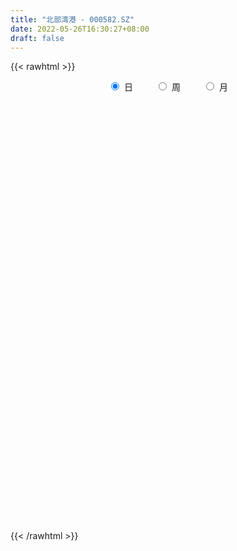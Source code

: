 ```yaml
---
title: "北部湾港 - 000582.SZ"
date: 2022-05-26T16:30:27+08:00
draft: false
---
```

{{< rawhtml >}}
    <div style="text-align: center">
        <label style="padding: 1rem;"><input style="margin-right: .5rem" type="radio" name="period" value="D" checked onclick="period_change(this)">日</label>
        <label style="padding: 1rem;"><input style="margin-right: .5rem" type="radio" name="period" value="W" onclick="period_change(this)">周</label>
        <label style="padding: 1rem;"><input style="margin-right: .5rem" type="radio" name="period" value="M" onclick="period_change(this)">月</label>
    </div>
    <div id="chart" style="height: 700px;"></div> 
    <script type="text/javascript">
        const D_v = [47944.22,47108.31,31430.6,80477.15,37617.4,47874.45,55607.27,53053.43,72094.93,48099.95,61025.91,82163.76,48626.87,48395.45,38632.3,44147.78,29703.02,27259.5,27862.32,26234.0,30201.7,30833.9,26910.0,23038.1,39361.96,50071.59,29634.2,28872.8,114005.11,104280.07,83165.78,26064.77,28693.01,32101.34,23065.31,22101.42,19125.7,27682.38,30274.46,36330.32,24695.4,28698.04,24578.24,19531.4,19062.0,17422.7,26189.75,56718.38,70779.93,53941.58,45663.1,48241.27,21663.46,35246.05,55933.49,34780.52,37498.19,46934.14,24624.95,28394.55,27717.2,32347.73,27563.6,30653.3,29229.9,36069.1,22906.57,20953.41,32173.67,23798.0,34296.22,28102.23,45239.77,51853.75,49810.6,27451.54,114622.15,107181.41,133748.05,78419.73,58038.79,67341.08,156704.02,94253.27,88571.06,78176.64,41130.6,56715.8,49530.9,52091.55,44045.17,51077.12,46943.3,26945.41,33440.2,17930.4,23857.79,23555.08,26184.3,23274.93,11817.79,22877.59,18876.08,14895.39,15746.5,23722.0,32230.03,12613.3,12998.63,21047.23,53399.41,29002.84,20383.86,21073.1,14446.38,43880.65,24767.13,24451.32,17251.14,27420.63,32118.1,24122.9,49343.54,25032.47,18203.0,21083.1,48624.35,80412.57,47522.94,22787.64,19083.47,19500.01,30433.3,19665.24,22073.52,38329.21,112867.48,61858.43,33349.16,25390.5,26342.0,23228.8,31828.8,41058.9,123146.75,69783.03,38152.85,52370.74,45169.0,32932.5,40057.6,33659.3,23324.03,36326.53,44221.1,45492.4,48284.0,98588.54,91499.09,56176.37,62484.93,42513.51,56000.2,40053.0,47224.42,58146.39,42234.27,27193.49,25272.36,31937.25,58302.47,52268.53,81838.53,40264.97,61554.7,103876.7,120519.86,116326.63,56568.02,92073.81,77751.0,69953.12,52577.0,39743.58,44264.37,41729.31,43230.63,41791.25,33516.6,72721.47,49473.15,43955.39,57280.32,136581.85,136765.79,94599.86,71598.36,74479.7,100609.53,54849.94,52191.76,48827.38,64043.87,52343.69,43016.99,36828.9,124848.72,69764.97,34171.18,313670.93,195555.63,89606.61,49049.78,55231.78,61273.2,101586.29,77916.99,128180.87,775153.65,1039382.28,1482962.53,1927062.4199999999,110043.0,53662.0,1935434.8999999999,1155879.8400000001,1065487.5700000001,833410.67,698882.1800000001,587308.92,484308.57,580661.6800000001,649094.89,523641.09,713419.23,489251.93,317623.52,547225.08,651597.78,545256.08,465349.99,392525.12,479429.3,312834.83,274854.91,282607.62,647829.95,476062.36,991656.4300000001,1012303.4399999999]
const D_histogram = [0.0,-0.0067008547,-0.0141910303,-0.0071239367,-0.0046949519,-0.0113842613,-0.0185428414,-0.0121571692,-0.0116163834,-0.0153471996,-0.0160364994,-0.0190608249,-0.0283691658,-0.0317206822,-0.0329540623,-0.0327200708,-0.0277707165,-0.0206810536,-0.0131934337,-0.0108093663,-0.0154641618,-0.0230070778,-0.0281662649,-0.027763394,-0.0269464755,-0.01650216,-0.0061430479,0.0042590331,0.0284601102,0.0518781423,0.0416783278,0.034529931,0.0227297351,0.0098314878,0.0031273467,0.0006562475,0.0009599984,-0.002624712,0.0046426485,0.0108345163,0.0147585598,0.0114122596,0.0092680292,0.0073431002,0.0081350673,0.006211128,0.0064049443,0.013510943,0.0208063463,0.012212714,-0.0034219301,-0.029496368,-0.0419943611,-0.0508288317,-0.0505658883,-0.04324857,-0.0417630389,-0.0432964153,-0.0421841745,-0.0312646463,-0.0240549312,-0.0120141439,-0.0019078959,0.0064540007,0.0151457568,0.0098396898,0.0091047876,0.0068940295,0.0032329993,0.0081904211,0.0132870182,0.0181797737,0.0238849062,0.0347362511,0.0344507099,0.0364769022,0.0609437724,0.0743781744,0.0850016404,0.0837761065,0.0824638174,0.0784954853,0.0922027415,0.0861486692,0.0859027558,0.0685523338,0.0549424647,0.0318017387,0.011307279,0.0059836193,-0.0001659536,-0.0170977944,-0.0404866005,-0.0447912728,-0.0536353513,-0.0560149001,-0.0478552118,-0.0408878369,-0.0411684345,-0.0328007592,-0.0287256895,-0.0281083235,-0.0246423183,-0.0213862278,-0.0214979558,-0.0274118089,-0.0390723377,-0.0455423739,-0.0476843446,-0.0512577281,-0.0685131468,-0.0714706097,-0.0670183174,-0.066726257,-0.0589366579,-0.0417376024,-0.0281648491,-0.0150297976,-0.0065503457,-0.0008058612,0.010410912,0.016341036,0.0323175136,0.0387272008,0.042449669,0.0404626177,0.0498677525,0.0583207857,0.0556326939,0.0490963608,0.0422422451,0.032963086,0.0182101279,0.0107328692,0.0094214486,0.0101584535,0.0245811734,0.0212235352,0.0230460762,0.0223578134,0.0213317755,0.01697851,0.0119801369,0.0130407447,0.0265375576,0.0327340678,0.030834767,0.0282555828,0.0278099545,0.0224329699,0.0123196086,0.0034857551,-0.0009766852,-0.0018376407,-0.0022681736,-0.0036392498,-0.0055260533,0.0054644025,0.0077341777,0.0087665144,0.0101935955,0.0105192255,0.0138595385,0.0120223042,0.0038944911,-0.0114922712,-0.0212531034,-0.0263085614,-0.0299532796,-0.0355751256,-0.0501588691,-0.0632459444,-0.0845394416,-0.0903500354,-0.084069479,-0.0578908418,-0.0173665535,0.0200962237,0.0405478198,0.0591345515,0.0648559449,0.0539610056,0.0362200973,0.0250040421,0.0121736276,0.0108207677,0.0117239136,0.0039923137,-0.0012757433,-0.0209239363,-0.0254503175,-0.026431957,-0.024461087,-0.0063537583,0.0171995221,0.0142190401,-0.0009033281,-0.0290698011,-0.0582660863,-0.068990389,-0.0655539066,-0.0657296617,-0.0854646039,-0.0825784821,-0.0754453169,-0.0596171785,-0.0197154503,-0.0047878235,0.0055530784,0.0305375286,0.0253111434,0.0237973871,0.0177753504,0.0154441499,0.0186212193,0.0337720332,0.0493215684,0.1059493657,0.1900919969,0.2922521935,0.4052871337,0.4790346978,0.4241102229,0.2973096044,0.151989932,0.0116836448,-0.0739071054,-0.1728975889,-0.2167442499,-0.2768357689,-0.307175482,-0.2885352853,-0.2744168298,-0.2439295687,-0.1873961672,-0.1582044943,-0.1286212074,-0.091951654,-0.0594072852,-0.0297746861,-0.0065669572,0.0064280079,-0.0001376474,-0.0030411327,-0.0072298191,-0.0005965355,0.0258814723,0.0231456306,0.0698365013,0.0829971599]
const D_fast = [0.0,-0.0083760684,-0.0194140015,-0.0141278921,-0.0128726453,-0.02240802,-0.0342023105,-0.0308559306,-0.0332192406,-0.0407868568,-0.0454852813,-0.053274813,-0.0696754454,-0.0809571324,-0.0904290281,-0.0983750543,-0.1003683791,-0.0984489796,-0.0942597182,-0.0945779923,-0.1030988283,-0.1163935137,-0.1285942671,-0.1351322446,-0.141051945,-0.1347331696,-0.1259098194,-0.1144429801,-0.0831268755,-0.0467393078,-0.0465195404,-0.0450354544,-0.0511532166,-0.0615935919,-0.0675158963,-0.0698229337,-0.0692791831,-0.0735200716,-0.0650920489,-0.056191552,-0.0485778686,-0.0490711039,-0.048898327,-0.0489874809,-0.0461617471,-0.0465329043,-0.044737852,-0.0342541175,-0.0217571276,-0.0272975814,-0.043787708,-0.0772362379,-0.1002328213,-0.1217744998,-0.1341530286,-0.1376478528,-0.1466030814,-0.1589605615,-0.1683943644,-0.1652909978,-0.1640950154,-0.1550577641,-0.1454284902,-0.1354530933,-0.1229748981,-0.1258210426,-0.124279748,-0.1247669986,-0.127619779,-0.120614752,-0.1121964003,-0.1027587014,-0.0910823424,-0.0715469347,-0.0632197984,-0.0520743805,-0.0123715672,0.0196573784,0.0515312545,0.0712497472,0.0905534124,0.1062089517,0.1429668932,0.1584499883,0.1796797637,0.1794674253,0.1795931723,0.164402881,0.146735241,0.1429074862,0.1367164248,0.1155101354,0.0819996793,0.0664971888,0.0442442724,0.0278609986,0.0240568839,0.0208022996,0.0102295934,0.0103970789,0.0072907262,0.0008810114,-0.001813563,-0.0039040295,-0.0093902464,-0.0221570517,-0.043585665,-0.0614412946,-0.0755043515,-0.091892167,-0.1262758724,-0.1471009877,-0.1594032748,-0.1757927787,-0.182737344,-0.1759726891,-0.1694411481,-0.160063546,-0.1532216805,-0.1476786613,-0.1338591602,-0.1238437771,-0.0997879211,-0.0836964337,-0.0693615482,-0.0612329452,-0.0393608722,-0.0163276426,-0.0051075609,0.0006301962,0.0043366417,0.0032982542,-0.006902172,-0.0116962133,-0.0106522718,-0.0073756535,0.0131923597,0.0151406053,0.0227246654,0.0276258559,0.0319327618,0.0318241239,0.029820785,0.034141579,0.0542727813,0.0686528085,0.0744621994,0.0789469108,0.0854537712,0.0856850292,0.0786515699,0.0706891552,0.0659825436,0.0646621779,0.0636646016,0.061383713,0.0581153962,0.0704719525,0.0746752722,0.0778992374,0.0818747175,0.0848301538,0.0916353514,0.0928036932,0.0856495029,0.0673896728,0.0523155647,0.0406829664,0.0295499283,0.0150343009,-0.0120891599,-0.0409877213,-0.0834160789,-0.1118141816,-0.1265509949,-0.1148450682,-0.0786624182,-0.0361755851,-0.005587034,0.0277833355,0.0497187152,0.0523140273,0.0436281433,0.0386630987,0.028876091,0.0302284231,0.0340625473,0.0273290259,0.0217420331,-0.003137144,-0.0140261045,-0.0216157334,-0.025760135,-0.0092412459,0.018611915,0.0191861931,0.0038379927,-0.0315959305,-0.0753587372,-0.1033306372,-0.1162826314,-0.132890802,-0.1739918952,-0.1917503939,-0.2034785579,-0.2025547142,-0.1675818485,-0.1538511776,-0.1421220061,-0.1095031737,-0.1084017731,-0.1039661826,-0.1055443817,-0.1040145447,-0.0961821705,-0.0725883484,-0.044708421,0.0384067177,0.1700723482,0.3452955931,0.5596523167,0.7531585553,0.8042616361,0.7517884187,0.6444662294,0.5070808533,0.4030133268,0.2607984461,0.1627657225,0.0334652614,-0.0736683223,-0.1271619468,-0.1816476989,-0.2121428299,-0.2024584702,-0.2128179209,-0.2153899359,-0.2017082959,-0.1840157484,-0.1618268209,-0.1402608313,-0.1256588642,-0.1322589313,-0.1359226999,-0.141918841,-0.1354346913,-0.1024863154,-0.0994357495,-0.0352857534,-0.0013758049]
const D_slow = [0.0,-0.0016752137,-0.0052229712,-0.0070039554,-0.0081776934,-0.0110237587,-0.0156594691,-0.0186987614,-0.0216028572,-0.0254396571,-0.029448782,-0.0342139882,-0.0413062796,-0.0492364502,-0.0574749658,-0.0656549835,-0.0725976626,-0.077767926,-0.0810662844,-0.083768626,-0.0876346665,-0.0933864359,-0.1004280021,-0.1073688506,-0.1141054695,-0.1182310095,-0.1197667715,-0.1187020132,-0.1115869857,-0.0986174501,-0.0881978682,-0.0795653854,-0.0738829516,-0.0714250797,-0.070643243,-0.0704791811,-0.0702391815,-0.0708953595,-0.0697346974,-0.0670260683,-0.0633364284,-0.0604833635,-0.0581663562,-0.0563305811,-0.0542968143,-0.0527440323,-0.0511427962,-0.0477650605,-0.0425634739,-0.0395102954,-0.0403657779,-0.0477398699,-0.0582384602,-0.0709456681,-0.0835871402,-0.0943992827,-0.1048400425,-0.1156641463,-0.1262101899,-0.1340263515,-0.1400400843,-0.1430436202,-0.1435205942,-0.141907094,-0.1381206549,-0.1356607324,-0.1333845355,-0.1316610281,-0.1308527783,-0.1288051731,-0.1254834185,-0.1209384751,-0.1149672485,-0.1062831858,-0.0976705083,-0.0885512827,-0.0733153396,-0.054720796,-0.0334703859,-0.0125263593,0.008089595,0.0277134664,0.0507641517,0.072301319,0.093777008,0.1109150914,0.1246507076,0.1326011423,0.135427962,0.1369238669,0.1368823785,0.1326079299,0.1224862797,0.1112884615,0.0978796237,0.0838758987,0.0719120957,0.0616901365,0.0513980279,0.0431978381,0.0360164157,0.0289893348,0.0228287553,0.0174821983,0.0121077094,0.0052547571,-0.0045133273,-0.0158989207,-0.0278200069,-0.0406344389,-0.0577627256,-0.075630378,-0.0923849574,-0.1090665216,-0.1238006861,-0.1342350867,-0.141276299,-0.1450337484,-0.1466713348,-0.1468728001,-0.1442700721,-0.1401848131,-0.1321054347,-0.1224236345,-0.1118112172,-0.1016955628,-0.0892286247,-0.0746484283,-0.0607402548,-0.0484661646,-0.0379056033,-0.0296648318,-0.0251122999,-0.0224290826,-0.0200737204,-0.017534107,-0.0113888137,-0.0060829299,-0.0003214108,0.0052680425,0.0106009864,0.0148456139,0.0178406481,0.0211008343,0.0277352237,0.0359187406,0.0436274324,0.0506913281,0.0576438167,0.0632520592,0.0663319613,0.0672034001,0.0669592288,0.0664998186,0.0659327752,0.0650229628,0.0636414495,0.0650075501,0.0669410945,0.0691327231,0.071681122,0.0743109283,0.077775813,0.080781389,0.0817550118,0.078881944,0.0735686681,0.0669915278,0.0595032079,0.0506094265,0.0380697092,0.0222582231,0.0011233627,-0.0214641462,-0.0424815159,-0.0569542264,-0.0612958647,-0.0562718088,-0.0461348538,-0.031351216,-0.0151372297,-0.0016469783,0.007408046,0.0136590565,0.0167024634,0.0194076554,0.0223386338,0.0233367122,0.0230177764,0.0177867923,0.0114242129,0.0048162237,-0.0012990481,-0.0028874876,0.0014123929,0.0049671529,0.0047413209,-0.0025261294,-0.017092651,-0.0343402482,-0.0507287249,-0.0671611403,-0.0885272913,-0.1091719118,-0.128033241,-0.1429375356,-0.1478663982,-0.1490633541,-0.1476750845,-0.1400407023,-0.1337129165,-0.1277635697,-0.1233197321,-0.1194586946,-0.1148033898,-0.1063603815,-0.0940299894,-0.067542648,-0.0200196488,0.0530433996,0.154365183,0.2741238575,0.3801514132,0.4544788143,0.4924762973,0.4953972085,0.4769204322,0.433696035,0.3795099725,0.3103010303,0.2335071598,0.1613733384,0.092769131,0.0317867388,-0.015062303,-0.0546134266,-0.0867687284,-0.1097566419,-0.1246084632,-0.1320521348,-0.1336938741,-0.1320868721,-0.1321212839,-0.1328815671,-0.1346890219,-0.1348381558,-0.1283677877,-0.1225813801,-0.1051222547,-0.0843729648]
const D_data = [['2021-05-17', 8.5484, 8.5293, 8.4816, 8.5866],['2021-05-18', 8.4911, 8.4243, 8.3288, 8.4911],['2021-05-19', 8.3861, 8.367, 8.3288, 8.3861],['2021-05-20', 8.3383, 8.5389, 8.2905, 8.6822],['2021-05-21', 8.4816, 8.5007, 8.4243, 8.5389],['2021-05-24', 8.5007, 8.367, 7.7843, 8.5007],['2021-05-25', 8.3861, 8.3096, 8.2332, 8.3956],['2021-05-26', 8.3383, 8.4625, 8.2714, 8.4911],['2021-05-27', 8.4243, 8.3956, 8.3765, 8.5962],['2021-05-28', 8.3956, 8.3192, 8.3096, 8.4052],['2021-05-31', 8.3192, 8.3288, 8.2619, 8.3956],['2021-06-01', 8.3196, 8.2708, 8.2024, 8.3391],['2021-06-02', 8.261, 8.1341, 8.1341, 8.261],['2021-06-03', 8.1438, 8.1438, 8.1048, 8.1927],['2021-06-04', 8.1536, 8.1243, 8.1048, 8.1829],['2021-06-07', 8.1243, 8.1048, 8.0755, 8.1438],['2021-06-08', 8.1048, 8.1438, 8.0755, 8.1634],['2021-06-09', 8.1438, 8.1731, 8.1048, 8.1927],['2021-06-10', 8.1829, 8.1927, 8.1341, 8.2122],['2021-06-11', 8.1927, 8.1341, 8.1145, 8.2122],['2021-06-15', 8.1341, 8.0169, 7.9974, 8.1438],['2021-06-16', 8.0169, 7.9192, 7.9095, 8.0169],['2021-06-17', 7.9192, 7.8802, 7.8607, 7.9583],['2021-06-18', 7.8802, 7.8997, 7.8314, 7.9192],['2021-06-21', 7.9192, 7.8704, 7.8314, 7.9485],['2021-06-22', 7.8607, 7.9876, 7.8607, 8.1048],['2021-06-23', 8.0169, 8.0169, 7.9583, 8.0364],['2021-06-24', 8.0462, 8.056, 7.9778, 8.0755],['2021-06-25', 8.2122, 8.3196, 8.1829, 8.3391],['2021-06-28', 8.3489, 8.4563, 8.3489, 8.4661],['2021-06-29', 8.3098, 8.095, 8.0755, 8.3098],['2021-06-30', 8.0755, 8.1048, 8.0169, 8.1145],['2021-07-01', 8.1048, 8.0071, 8.0071, 8.1243],['2021-07-02', 8.0071, 7.929, 7.9095, 8.0852],['2021-07-05', 7.9095, 7.9485, 7.89, 7.9876],['2021-07-06', 7.929, 7.9681, 7.89, 7.9778],['2021-07-07', 7.9388, 7.9876, 7.9388, 8.0169],['2021-07-08', 7.9876, 7.9192, 7.9095, 7.9974],['2021-07-09', 7.929, 8.056, 7.8997, 8.0755],['2021-07-12', 8.1145, 8.0755, 8.056, 8.1829],['2021-07-13', 8.0852, 8.0755, 8.0169, 8.095],['2021-07-14', 8.0657, 7.9876, 7.9778, 8.0755],['2021-07-15', 7.9778, 7.9876, 7.89, 7.9876],['2021-07-16', 7.9681, 7.9778, 7.929, 8.0071],['2021-07-19', 7.9583, 8.0071, 7.9388, 8.0267],['2021-07-20', 7.9876, 7.9681, 7.9388, 7.9876],['2021-07-21', 7.9485, 7.9876, 7.9485, 8.0267],['2021-07-22', 7.9974, 8.095, 7.9485, 8.095],['2021-07-23', 8.095, 8.1438, 8.0169, 8.1731],['2021-07-26', 8.1438, 7.9485, 7.8997, 8.1438],['2021-07-27', 7.9388, 7.7923, 7.7825, 7.9681],['2021-07-28', 7.7923, 7.5287, 7.4505, 7.7923],['2021-07-29', 7.5677, 7.5579, 7.5287, 7.6458],['2021-07-30', 7.5482, 7.4994, 7.4408, 7.5482],['2021-08-02', 7.4505, 7.5384, 7.2748, 7.597],['2021-08-03', 7.5482, 7.597, 7.4994, 7.6654],['2021-08-04', 7.6165, 7.4994, 7.4701, 7.6165],['2021-08-05', 7.4798, 7.4115, 7.3724, 7.4994],['2021-08-06', 7.4115, 7.3919, 7.3529, 7.4408],['2021-08-09', 7.3431, 7.4994, 7.3334, 7.4994],['2021-08-10', 7.4701, 7.4603, 7.431, 7.4896],['2021-08-11', 7.4994, 7.5384, 7.4701, 7.5677],['2021-08-12', 7.5384, 7.5482, 7.4994, 7.5775],['2021-08-13', 7.5482, 7.5579, 7.5189, 7.6165],['2021-08-16', 7.5287, 7.597, 7.4798, 7.6068],['2021-08-17', 7.5872, 7.4212, 7.4115, 7.597],['2021-08-18', 7.4017, 7.4505, 7.3822, 7.4603],['2021-08-19', 7.4408, 7.4115, 7.3919, 7.4408],['2021-08-20', 7.4115, 7.3627, 7.3138, 7.4212],['2021-08-23', 7.3724, 7.4603, 7.3724, 7.4701],['2021-08-24', 7.431, 7.4798, 7.4212, 7.4994],['2021-08-25', 7.4603, 7.4994, 7.4212, 7.5091],['2021-08-26', 7.4798, 7.5384, 7.4505, 7.6068],['2021-08-27', 7.5384, 7.6556, 7.5287, 7.6654],['2021-08-30', 7.7435, 7.5579, 7.5384, 7.7435],['2021-08-31', 7.5384, 7.6068, 7.5384, 7.6068],['2021-09-01', 7.6068, 7.9876, 7.6068, 8.0364],['2021-09-02', 8.1243, 7.9974, 7.8704, 8.1243],['2021-09-03', 8.1048, 8.0852, 8.0169, 8.2805],['2021-09-06', 8.0364, 8.0267, 7.9388, 8.095],['2021-09-07', 8.0462, 8.0852, 8.0364, 8.1536],['2021-09-08', 8.0657, 8.1048, 8.0169, 8.1243],['2021-09-09', 8.0852, 8.427, 8.0657, 8.4465],['2021-09-10', 8.427, 8.2805, 8.2024, 8.4856],['2021-09-13', 8.3782, 8.4172, 8.3196, 8.5247],['2021-09-14', 8.3977, 8.2317, 8.1829, 8.4856],['2021-09-15', 8.1927, 8.261, 8.1243, 8.3391],['2021-09-16', 8.222, 8.095, 8.0657, 8.3391],['2021-09-17', 8.0852, 8.0462, 7.929, 8.1341],['2021-09-22', 7.929, 8.1927, 7.8509, 8.2512],['2021-09-23', 8.2415, 8.1731, 8.1145, 8.3001],['2021-09-24', 8.1341, 7.9876, 7.9388, 8.2024],['2021-09-27', 7.9876, 7.7923, 7.7337, 8.0267],['2021-09-28', 7.7825, 7.9388, 7.763, 7.9583],['2021-09-29', 7.89, 7.8216, 7.8118, 7.9876],['2021-09-30', 7.8411, 7.8411, 7.8118, 7.9583],['2021-10-08', 7.9485, 7.9583, 7.89, 7.9681],['2021-10-11', 7.9778, 7.9583, 7.9095, 8.0169],['2021-10-12', 7.9388, 7.8607, 7.8314, 7.9388],['2021-10-13', 7.8997, 7.9681, 7.8411, 7.9974],['2021-10-14', 7.9681, 7.929, 7.8802, 7.9681],['2021-10-15', 7.9681, 7.8802, 7.8802, 7.9974],['2021-10-18', 7.8802, 7.9095, 7.8607, 7.9388],['2021-10-19', 7.8802, 7.9095, 7.8802, 7.9583],['2021-10-20', 7.9095, 7.8607, 7.8411, 7.9192],['2021-10-21', 7.8509, 7.7532, 7.7532, 7.8802],['2021-10-22', 7.7923, 7.6068, 7.5775, 7.8021],['2021-10-25', 7.6263, 7.5872, 7.4994, 7.6361],['2021-10-26', 7.597, 7.5775, 7.5482, 7.6458],['2021-10-27', 7.5775, 7.4994, 7.4701, 7.5775],['2021-10-28', 7.4505, 7.2162, 7.1967, 7.4701],['2021-10-29', 7.2259, 7.2748, 7.1869, 7.2943],['2021-11-01', 7.2748, 7.3041, 7.2162, 7.3236],['2021-11-02', 7.3138, 7.1967, 7.1283, 7.3236],['2021-11-03', 7.1576, 7.2455, 7.1478, 7.265],['2021-11-04', 7.4505, 7.3724, 7.3236, 7.5677],['2021-11-05', 7.3822, 7.3627, 7.3236, 7.4505],['2021-11-08', 7.3627, 7.3919, 7.3431, 7.4115],['2021-11-09', 7.4017, 7.3627, 7.3334, 7.4017],['2021-11-10', 7.3627, 7.3431, 7.2455, 7.3724],['2021-11-11', 7.3431, 7.4408, 7.3236, 7.4408],['2021-11-12', 7.4408, 7.4115, 7.3334, 7.4408],['2021-11-15', 7.4701, 7.597, 7.4408, 7.6165],['2021-11-16', 7.597, 7.5482, 7.5287, 7.6068],['2021-11-17', 7.597, 7.5579, 7.5189, 7.597],['2021-11-18', 7.5482, 7.5091, 7.4798, 7.5579],['2021-11-19', 7.6263, 7.6947, 7.4701, 7.7044],['2021-11-22', 7.7044, 7.763, 7.6361, 7.8997],['2021-11-23', 7.6654, 7.6751, 7.597, 7.7142],['2021-11-24', 7.6849, 7.6361, 7.6263, 7.7044],['2021-11-25', 7.6263, 7.6263, 7.6068, 7.6654],['2021-11-26', 7.6263, 7.5775, 7.5579, 7.6263],['2021-11-29', 7.4994, 7.4603, 7.4017, 7.4994],['2021-11-30', 7.5091, 7.4994, 7.4505, 7.5189],['2021-12-01', 7.4701, 7.5579, 7.4701, 7.5677],['2021-12-02', 7.5579, 7.5872, 7.3334, 7.6751],['2021-12-03', 7.7142, 7.8118, 7.7142, 8.1048],['2021-12-06', 7.7825, 7.6361, 7.6263, 7.8216],['2021-12-07', 7.6654, 7.7142, 7.6068, 7.7239],['2021-12-08', 7.7142, 7.7044, 7.6361, 7.7532],['2021-12-09', 7.7044, 7.7142, 7.6751, 7.7532],['2021-12-10', 7.7239, 7.6751, 7.6556, 7.7239],['2021-12-13', 7.6947, 7.6556, 7.6068, 7.7337],['2021-12-14', 7.6654, 7.7337, 7.6165, 7.7532],['2021-12-15', 7.9485, 7.9485, 7.8216, 8.0169],['2021-12-16', 7.8607, 7.9388, 7.7825, 8.056],['2021-12-17', 7.9583, 7.8802, 7.8509, 7.9876],['2021-12-20', 7.9583, 7.89, 7.7532, 7.9583],['2021-12-21', 7.8704, 7.9388, 7.8411, 7.9583],['2021-12-22', 7.9876, 7.89, 7.8607, 7.9876],['2021-12-23', 7.8607, 7.8118, 7.7728, 7.9192],['2021-12-24', 7.8216, 7.7923, 7.7435, 7.89],['2021-12-27', 7.8021, 7.8216, 7.7435, 7.8411],['2021-12-28', 7.8411, 7.8607, 7.7435, 7.8704],['2021-12-29', 7.8802, 7.8704, 7.8411, 7.9485],['2021-12-30', 7.9095, 7.8607, 7.8411, 7.929],['2021-12-31', 7.8802, 7.8509, 7.8118, 7.9095],['2022-01-04', 7.9095, 8.0462, 7.9095, 8.0852],['2022-01-05', 8.0071, 7.9876, 7.9583, 8.2024],['2022-01-06', 7.9974, 7.9974, 7.9583, 8.0657],['2022-01-07', 8.0267, 8.0267, 7.9583, 8.0852],['2022-01-10', 8.056, 8.0364, 7.929, 8.056],['2022-01-11', 8.0364, 8.1048, 7.9681, 8.1927],['2022-01-12', 8.0852, 8.0657, 8.0267, 8.1243],['2022-01-13', 8.0267, 7.9778, 7.9681, 8.0852],['2022-01-14', 7.9778, 7.8314, 7.8118, 7.9876],['2022-01-17', 7.8021, 7.8314, 7.8021, 7.89],['2022-01-18', 7.8118, 7.8411, 7.7923, 7.8997],['2022-01-19', 7.8314, 7.8216, 7.8021, 7.8802],['2022-01-20', 7.8216, 7.7532, 7.7239, 7.8509],['2022-01-21', 7.7435, 7.5579, 7.5189, 7.7532],['2022-01-24', 7.5189, 7.4603, 7.431, 7.597],['2022-01-25', 7.4798, 7.2064, 7.1967, 7.5091],['2022-01-26', 7.2455, 7.2552, 7.1869, 7.2845],['2022-01-27', 7.2748, 7.3334, 7.2259, 7.3529],['2022-01-28', 7.3334, 7.6068, 7.3041, 7.6458],['2022-02-07', 7.6556, 7.929, 7.6458, 7.9583],['2022-02-08', 7.89, 8.095, 7.8704, 8.1341],['2022-02-09', 8.1145, 8.056, 8.0071, 8.1243],['2022-02-10', 8.1048, 8.1731, 7.9681, 8.1927],['2022-02-11', 8.1048, 8.1243, 8.0071, 8.2512],['2022-02-14', 8.1341, 7.9485, 7.8997, 8.1829],['2022-02-15', 7.9485, 7.8216, 7.7728, 7.9876],['2022-02-16', 7.8509, 7.8509, 7.8118, 7.9192],['2022-02-17', 7.8509, 7.7825, 7.7532, 7.9095],['2022-02-18', 7.763, 7.8997, 7.7142, 7.8997],['2022-02-21', 7.8802, 7.9388, 7.8216, 7.9778],['2022-02-22', 7.8997, 7.8216, 7.7825, 7.929],['2022-02-23', 7.8509, 7.8216, 7.8021, 7.8509],['2022-02-24', 7.8021, 7.5677, 7.4701, 7.8118],['2022-02-25', 7.6068, 7.6751, 7.6068, 7.7532],['2022-02-28', 7.7728, 7.6849, 7.6165, 7.89],['2022-03-01', 7.6654, 7.7044, 7.6458, 7.8607],['2022-03-02', 7.6263, 7.9485, 7.6068, 8.0071],['2022-03-03', 7.9681, 8.1341, 7.9192, 8.1438],['2022-03-04', 8.0852, 7.8704, 7.8607, 8.0852],['2022-03-07', 7.8314, 7.6751, 7.6654, 7.9095],['2022-03-08', 7.6751, 7.3822, 7.3529, 7.7044],['2022-03-09', 7.4115, 7.1771, 6.933, 7.4994],['2022-03-10', 7.2748, 7.2455, 7.1869, 7.3138],['2022-03-11', 7.1967, 7.3431, 6.9818, 7.3627],['2022-03-14', 7.3919, 7.2455, 7.2162, 7.4701],['2022-03-15', 7.1869, 6.8744, 6.8549, 7.2064],['2022-03-16', 6.9428, 7.0306, 6.7084, 7.0306],['2022-03-17', 7.0892, 7.0306, 6.9916, 7.1088],['2022-03-18', 6.9916, 7.1283, 6.9525, 7.1478],['2022-03-21', 7.2748, 7.5287, 7.2748, 7.7239],['2022-03-22', 7.4603, 7.3334, 7.3138, 7.4896],['2022-03-23', 7.3627, 7.3236, 7.2455, 7.3822],['2022-03-24', 8.056, 7.597, 7.5872, 8.056],['2022-03-25', 7.2845, 7.2748, 7.2064, 7.4994],['2022-03-28', 7.2357, 7.3041, 7.1088, 7.3627],['2022-03-29', 7.2943, 7.2259, 7.1967, 7.3236],['2022-03-30', 7.2748, 7.2455, 7.1771, 7.2748],['2022-03-31', 7.2748, 7.3138, 7.2064, 7.3724],['2022-04-01', 7.2455, 7.5189, 7.2455, 7.5287],['2022-04-06', 7.4994, 7.6263, 7.4603, 7.6458],['2022-04-07', 7.5579, 8.388, 7.4408, 8.388],['2022-04-08', 8.6125, 9.2277, 8.1438, 9.2277],['2022-04-11', 8.8371, 10.1554, 8.7493, 10.1554],['2022-04-12', 10.3019, 11.1709, 9.7257, 11.1709],['2022-04-13', 12.2841, 11.5713, 10.5753, 12.2841],['2022-04-14', 10.419, 10.419, 10.419, 10.419],['2022-04-15', 9.3742, 9.3742, 9.3742, 9.3742],['2022-04-18', 8.4368, 8.6516, 8.4368, 9.0422],['2022-04-19', 8.2903, 8.0755, 8.0364, 8.388],['2022-04-20', 8.0169, 8.1927, 7.8997, 8.427],['2022-04-21', 8.0071, 7.4896, 7.4603, 8.0169],['2022-04-22', 7.5091, 7.6947, 7.4798, 7.8997],['2022-04-25', 7.5091, 7.0599, 7.0306, 7.6165],['2022-04-26', 7.1381, 6.9916, 6.8842, 7.2748],['2022-04-27', 7.0306, 7.3627, 7.0306, 7.3724],['2022-04-28', 7.3529, 7.1869, 6.933, 7.4701],['2022-04-29', 7.1869, 7.3138, 7.1088, 7.3919],['2022-05-05', 7.3138, 7.7044, 7.2552, 7.7923],['2022-05-06', 7.4408, 7.4505, 7.3529, 7.6165],['2022-05-09', 7.3822, 7.4896, 7.3334, 7.5384],['2022-05-10', 7.3431, 7.6556, 7.3041, 7.8704],['2022-05-11', 7.6165, 7.7142, 7.5872, 7.9095],['2022-05-12', 7.6165, 7.7923, 7.5872, 7.8704],['2022-05-13', 7.7923, 7.8216, 7.7142, 7.9388],['2022-05-16', 7.8216, 7.7728, 7.6654, 7.89],['2022-05-17', 7.7728, 7.5287, 7.3236, 7.7728],['2022-05-18', 7.5677, 7.5287, 7.4408, 7.6165],['2022-05-19', 7.3431, 7.4701, 7.3236, 7.4896],['2022-05-20', 7.53, 7.59, 7.51, 7.63],['2022-05-23', 7.69, 7.92, 7.64, 8.13],['2022-05-24', 7.92, 7.62, 7.6, 8.03],['2022-05-25', 7.75, 8.38, 7.71, 8.38],['2022-05-26', 8.46, 8.17, 8.13, 8.46]]
const W_v = [923908.16,642441.4,460177.48,361390.3199999999,274620.61,213710.57,388674.83,354487.36,284794.77,461560.78,293485.55,140163.77,200929.25,243894.84,867384.02,503881.84,1033192.72,707117.9,306211.5,185261.66,225092.46,157060.28,118139.24,113424.68,287153.39,207396.43,223018.17,225815.42,287372.66,185869.78,83332.05,76087.34,176464.1,176219.93,224122.46,153424.98,149086.26,106301.68,659682.26,758009.4400000001,241731.28,179428.69,378394.08,200720.87,161108.09,142769.01,94750.87,100927.91,109923.78,81452.14,96962.25,95950.92,151681.69,148657.03,189203.27,253360.19,233037.51,103103.69,256825.45,186874.8,135666.34,141453.78,71494.97,121475.38,66246.55,89967.8,123294.02,156175.47,232154.57,261406.38,273025.01,513991.75,389993.45,191834.37,118638.88,66196.79,156650.36,132439.6,77619.93,87726.63,155058.76,261143.0,365830.34,420915.46,488569.94,716702.48,884109.7399999999,603131.3,904302.02,781758.72,518633.3299999999,241777.21,445677.36,330497.67,187504.81,189071.18,205298.78,209495.53,247699.15,198168.96,268666.07,128599.09,109324.73,261769.12,239386.57,164800.1,255787.83,369534.2,606973.08,320655.22,194063.23,190984.49,123463.94,15191.65,63312.04,176019.77,83683.61,106463.79,238859.71,92201.09,86557.19,237866.18,95866.18,100861.3,105466.38,81273.38,142606.06,139306.93,116772.58,92679.25,236657.47,180124.6,169693.62,250280.05,330144.67,541604.8200000001,254880.18,296308.38,149673.39,173801.9,289670.23,206616.47,290071.74,149373.32,268300.59,812402.1100000001,210479.56,445360.93,444437.17,282128.66,160412.67,509692.3900000001,526604.71,466835.93,358177.04,466319.24,359244.12,397860.81,937472.08,502380.25,304515.73,378599.51,203034.93,294548.4,169395.02,117014.26,282098.8,158536.76,234146.36,242257.66,474914.99,1531633.8399999999,580017.3200000001,370312.28,348322.2,225056.29,257612.62,270096.79,379910.66,274006.1,213231.95,272140.1,342033.86,182607.24,343166.48,523758.91,473428.08,901720.62,503345.4,428854.49,498800.0700000001,312590.0,384836.1200000001,408075.37,493640.5400000001,110111.43,253739.77,244577.68,276730.03,278844.29,155206.62,110983.7,261945.66,274304.97,122249.27,133833.4,190172.76,204755.46,199771.29,146676.38,141332.65,183289.97,432813.7499999999,454756.89,314125.0000000001,147213.84,125259.31,23857.79,107709.69,105470.0,129061.41,124551.12,125364.09,162286.46,189306.63,223368.75,170168.89,303970.33,204189.14,197648.06,308748.93,243937.52,184939.84,339803.43,463239.32,248267.38,240733.1,469183.21,353729.29,245060.83,738011.4300000001,356747.66,981251.51,4613112.2300000004,5689095.1600000001,2825015.1499999999,1202671.1599999999,2527052.4500000002,1742251.7799999998,3127852.1800000002]
const W_histogram = [0.0,-0.0105107692,-0.0258666737,-0.0527383837,-0.0946420227,-0.0874975814,-0.0655488152,-0.026566393,-0.0104228859,0.0203604403,0.0218751016,0.0072511985,0.018885058,0.0305545207,0.0970352398,0.1673035456,0.2043550122,0.0686922463,-0.0695880982,-0.142540575,-0.2363851062,-0.2794665734,-0.3065275665,-0.3039056862,-0.2406679822,-0.1970935208,-0.1536642692,-0.1122524335,-0.1616098494,-0.222860858,-0.1990901092,-0.1666133861,-0.1212468815,-0.072238879,-0.0350315221,-0.0503021487,-0.0274780034,0.0023200106,0.0547818185,0.0922937458,0.1211750516,0.1574326171,0.1998383646,0.190259108,0.1658873447,0.1130600232,0.0803468667,0.0316506928,-0.0340341272,-0.0654987597,-0.1008896898,-0.0917606218,-0.0632674703,-0.0263543807,0.0045161708,0.0465059544,0.0506297958,0.0596361165,0.1023971956,0.1077252413,0.097924046,0.0960657844,0.0884260551,0.0230272011,-0.0208637619,-0.0347453211,-0.0213334165,0.0008537865,0.0563174512,0.0882548373,0.1153900778,0.1626294993,0.1180378405,0.061065608,0.005090385,-0.0118928895,-0.0171061492,-0.0116815394,-0.015788714,-0.021489933,-0.0059848711,0.0202449674,0.0594466174,0.0780145662,0.130336258,0.1842391332,0.22112006,0.2366302354,0.2893663461,0.3437016255,0.2778681491,0.2115895306,0.1173086436,0.0249188742,-0.0455511158,-0.0760331852,-0.114537593,-0.1100015544,-0.0850297428,-0.055550317,-0.039029712,-0.0547530271,-0.0574135244,-0.0144998227,-0.001512071,-0.0301034475,-0.013748397,0.0125873936,0.0054599201,0.029807488,0.0360094941,0.0298438989,-0.0125617546,-0.0389139021,-0.0447483803,-0.0594660483,-0.0608861774,-0.0651307569,-0.0641950921,-0.0730808701,-0.0958694241,-0.0690909291,-0.0639727782,-0.0653739192,-0.0490811687,-0.0463912261,-0.0145462968,0.0075986536,0.0146998964,0.0011938501,-0.0424878299,-0.0601873623,-0.0509641206,-0.0587505827,-0.0287675391,0.0132035881,0.0251416291,0.0648612877,0.079061018,0.1122573633,0.1272271464,0.1237120594,0.1354507518,0.1181098968,0.0760028977,0.0329727498,0.007715946,0.0332152907,0.0699635029,0.1280711822,0.1692911251,0.1986047949,0.2605159705,0.2640527669,0.2442287579,0.2334110211,0.2002382343,0.193947948,0.1403984395,0.0505698523,-0.0506968183,-0.0982446116,-0.116106855,-0.1946230819,-0.2517388511,-0.2565183755,-0.2221710286,-0.222502037,-0.2184470225,-0.1711269641,-0.0963355606,-0.0110772553,0.0293594757,0.0242765776,-0.0402052216,-0.0695732004,-0.108757846,-0.1005924717,-0.1117108709,-0.1310280249,-0.1371078798,-0.1946056223,-0.2503941121,-0.2479773054,-0.165971559,-0.1190755611,-0.0366329268,0.0217955249,0.0559587911,0.0425217384,0.0650788572,0.0643655591,0.0745611514,0.0579726641,-0.02282291,-0.0719089178,-0.095951466,-0.1064685866,-0.1174719635,-0.1287907157,-0.1263567754,-0.1307267859,-0.0970784476,-0.0928678013,-0.0740851719,-0.0600802518,-0.0340828597,-0.0535717979,-0.0661632396,-0.0561664695,-0.0554588186,-0.0293347002,0.0201412326,0.0666616354,0.0813228892,0.0862742907,0.079073975,0.0812831432,0.0766253349,0.0552693744,0.0207011652,0.0064137519,0.0030770296,0.0217307519,0.0275876786,0.0474858229,0.0513570536,0.0666758135,0.0695160851,0.0735770366,0.0855019383,0.0778530771,0.0531687424,0.0395545291,0.0634073373,0.0619897387,0.0446661645,0.044976397,0.0101057409,-0.0250676503,-0.0354724865,-0.0234979806,0.0954030288,0.1751707327,0.1092985804,0.0382198194,0.0005486352,0.0007490686,-0.0137884222,0.0150245636]
const W_fast = [0.0,-0.0131384615,-0.0349610344,-0.0750173404,-0.1405814851,-0.1553114391,-0.1497498766,-0.1174090528,-0.1038712671,-0.0679978308,-0.0610143941,-0.0738254976,-0.0574703736,-0.0381622807,0.0525772483,0.1646714405,0.2528116602,0.1343219558,-0.0213554132,-0.1299430338,-0.2828838416,-0.395831952,-0.4995248368,-0.5728793781,-0.5698086696,-0.5755075884,-0.5704944041,-0.5571456768,-0.646905555,-0.7638717781,-0.7898735566,-0.7990501801,-0.7839953959,-0.7530471131,-0.7245976368,-0.7524438004,-0.736489156,-0.7061111394,-0.6399538769,-0.5793685131,-0.5201934445,-0.4445777246,-0.352212386,-0.3142268657,-0.2971267928,-0.3216891085,-0.3343155483,-0.375099049,-0.4492924008,-0.4971317232,-0.5577450758,-0.5715561632,-0.5588798793,-0.5285553848,-0.4965557907,-0.4429395185,-0.4261582281,-0.4022428783,-0.3338825003,-0.3016231442,-0.286943328,-0.2647851435,-0.2503183591,-0.3099604129,-0.3590673163,-0.3816352058,-0.3735566553,-0.3511560057,-0.2816129781,-0.2276118827,-0.1716291227,-0.0837323265,-0.0988145251,-0.1405203556,-0.1952229823,-0.2151794793,-0.2246692762,-0.2221650513,-0.2302194045,-0.2412931067,-0.2272842625,-0.1959931822,-0.1419298779,-0.1038582875,-0.0189525312,0.0810101273,0.1731710691,0.2478388034,0.3729165006,0.5131771864,0.5168107472,0.5034295114,0.4384757852,0.3523157344,0.2704579654,0.2209675998,0.1538287937,0.1308644437,0.1345788197,0.1501706662,0.1569338431,0.1275222713,0.1105083929,0.1497971389,0.1624068728,0.1262896345,0.1392075858,0.1686902247,0.1629277313,0.1947271712,0.2099315509,0.2112269304,0.1656808382,0.1296002151,0.1125786419,0.0829944618,0.0663527884,0.0458255196,0.0307124114,0.0035564159,-0.0431994941,-0.0336937314,-0.0445687751,-0.0623133959,-0.0582909376,-0.0671988015,-0.0389904464,-0.0149458326,-0.0041696157,-0.0173771995,-0.0716808369,-0.1044272099,-0.1079449984,-0.1304191062,-0.1076279473,-0.0623559231,-0.0441324748,0.0118025058,0.0457674905,0.1070281766,0.1538047463,0.1812176742,0.2268190545,0.2390056738,0.2158993991,0.1811124387,0.1577846213,0.1915877887,0.2458268767,0.3359523515,0.4194950757,0.4984599442,0.6255001125,0.6950501006,0.736283281,0.7838182995,0.8007050712,0.8429017719,0.8244518734,0.7472657492,0.6333248741,0.5612159278,0.5143269707,0.3871549734,0.2671044914,0.1981953731,0.1769999628,0.1210434452,0.0704867041,0.0750250214,0.1257325348,0.2082215263,0.2559981262,0.2569843725,0.1824512679,0.1356899891,0.0693158819,0.0523331382,0.0132870213,-0.0387871389,-0.0791439637,-0.1852931118,-0.3036801297,-0.3632576493,-0.3227447926,-0.305617685,-0.2323332824,-0.1684559495,-0.1203029855,-0.1231096037,-0.0842827706,-0.0689046789,-0.0400687987,-0.04216412,-0.1286654216,-0.1957286588,-0.2437590736,-0.2808933407,-0.3212647086,-0.3647811397,-0.3939363932,-0.4309881002,-0.4216093738,-0.4406156779,-0.4403543414,-0.4413694842,-0.4238928071,-0.4567746947,-0.4859069464,-0.4899517937,-0.5031088474,-0.484318404,-0.4298071631,-0.3666213514,-0.3316293753,-0.3051094012,-0.2925412231,-0.2700112691,-0.2555127437,-0.2630513606,-0.2924442785,-0.3051282538,-0.3076957187,-0.2836093084,-0.270855462,-0.2390858621,-0.2223753679,-0.1903876546,-0.1701683618,-0.1477131511,-0.1144127649,-0.1025983568,-0.1139905058,-0.117716087,-0.0780114444,-0.0639316083,-0.0700886414,-0.0585343096,-0.0908785305,-0.1323188343,-0.1515917921,-0.1454917813,-0.0027400147,0.1208203724,0.0822728652,0.020749059,-0.0167849664,-0.0163972659,-0.0343818621,-0.0018127355]
const W_slow = [0.0,-0.0026276923,-0.0090943607,-0.0222789567,-0.0459394623,-0.0678138577,-0.0842010615,-0.0908426597,-0.0934483812,-0.0883582711,-0.0828894957,-0.0810766961,-0.0763554316,-0.0687168014,-0.0444579915,-0.0026321051,0.048456648,0.0656297095,0.048232685,0.0125975412,-0.0464987353,-0.1163653787,-0.1929972703,-0.2689736919,-0.3291406874,-0.3784140676,-0.4168301349,-0.4448932433,-0.4852957056,-0.5410109201,-0.5907834474,-0.6324367939,-0.6627485143,-0.6808082341,-0.6895661146,-0.7021416518,-0.7090111526,-0.70843115,-0.6947356954,-0.6716622589,-0.641368496,-0.6020103417,-0.5520507506,-0.5044859736,-0.4630141375,-0.4347491317,-0.414662415,-0.4067497418,-0.4152582736,-0.4316329635,-0.456855386,-0.4797955414,-0.495612409,-0.5022010042,-0.5010719615,-0.4894454729,-0.4767880239,-0.4618789948,-0.4362796959,-0.4093483856,-0.3848673741,-0.360850928,-0.3387444142,-0.3329876139,-0.3382035544,-0.3468898847,-0.3522232388,-0.3520097922,-0.3379304294,-0.31586672,-0.2870192006,-0.2463618258,-0.2168523656,-0.2015859636,-0.2003133674,-0.2032865897,-0.207563127,-0.2104835119,-0.2144306904,-0.2198031737,-0.2212993914,-0.2162381496,-0.2013764952,-0.1818728537,-0.1492887892,-0.1032290059,-0.0479489909,0.011208568,0.0835501545,0.1694755609,0.2389425981,0.2918399808,0.3211671417,0.3273968602,0.3160090813,0.297000785,0.2683663867,0.2408659981,0.2196085624,0.2057209832,0.1959635552,0.1822752984,0.1679219173,0.1642969616,0.1639189439,0.156393082,0.1529559828,0.1561028311,0.1574678112,0.1649196832,0.1739220567,0.1813830315,0.1782425928,0.1685141173,0.1573270222,0.1424605101,0.1272389658,0.1109562765,0.0949075035,0.076637286,0.05266993,0.0353971977,0.0194040031,0.0030605233,-0.0092097689,-0.0208075754,-0.0244441496,-0.0225444862,-0.0188695121,-0.0185710496,-0.029193007,-0.0442398476,-0.0569808778,-0.0716685235,-0.0788604082,-0.0755595112,-0.0692741039,-0.053058782,-0.0332935275,-0.0052291867,0.0265775999,0.0575056148,0.0913683027,0.1208957769,0.1398965014,0.1481396888,0.1500686753,0.158372498,0.1758633737,0.2078811693,0.2502039506,0.2998551493,0.3649841419,0.4309973337,0.4920545231,0.5504072784,0.600466837,0.648953824,0.6840534339,0.6966958969,0.6840216924,0.6594605394,0.6304338257,0.5817780552,0.5188433425,0.4547137486,0.3991709914,0.3435454822,0.2889337266,0.2461519855,0.2220680954,0.2192987816,0.2266386505,0.2327077949,0.2226564895,0.2052631894,0.1780737279,0.15292561,0.1249978922,0.092240886,0.0579639161,0.0093125105,-0.0532860175,-0.1152803439,-0.1567732336,-0.1865421239,-0.1957003556,-0.1902514744,-0.1762617766,-0.165631342,-0.1493616277,-0.133270238,-0.1146299501,-0.1001367841,-0.1058425116,-0.123819741,-0.1478076075,-0.1744247542,-0.203792745,-0.235990424,-0.2675796178,-0.3002613143,-0.3245309262,-0.3477478765,-0.3662691695,-0.3812892325,-0.3898099474,-0.4032028969,-0.4197437068,-0.4337853241,-0.4476500288,-0.4549837038,-0.4499483957,-0.4332829868,-0.4129522645,-0.3913836919,-0.3716151981,-0.3512944123,-0.3321380786,-0.318320735,-0.3131454437,-0.3115420057,-0.3107727483,-0.3053400603,-0.2984431407,-0.286571685,-0.2737324215,-0.2570634682,-0.2396844469,-0.2212901877,-0.1999147032,-0.1804514339,-0.1671592483,-0.157270616,-0.1414187817,-0.125921347,-0.1147548059,-0.1035107066,-0.1009842714,-0.107251184,-0.1161193056,-0.1219938007,-0.0981430435,-0.0543503604,-0.0270257153,-0.0174707604,-0.0173336016,-0.0171463344,-0.02059344,-0.0168372991]
const W_data = [['2017-07-14', 10.3851, 11.2177, 10.2478, 11.483],['2017-07-21', 11.1445, 11.053, 10.0923, 11.4099],['2017-07-28', 10.9615, 10.9066, 10.6321, 11.3733],['2017-08-04', 10.8883, 10.6138, 10.5223, 10.9432],['2017-08-11', 10.6596, 10.1746, 10.1563, 10.7328],['2017-08-18', 10.1746, 10.6138, 10.1746, 10.7053],['2017-08-25', 10.6962, 10.806, 10.4766, 11.483],['2017-09-01', 10.8426, 11.1354, 10.7785, 11.2452],['2017-09-08', 11.2452, 10.9707, 10.8243, 11.2543],['2017-09-15', 10.9798, 11.2726, 10.9066, 11.483],['2017-09-22', 11.2177, 10.9981, 10.9158, 11.3184],['2017-09-29', 10.9615, 10.7602, 10.6687, 11.0073],['2017-10-13', 10.806, 11.0805, 10.7236, 11.2726],['2017-10-20', 11.1079, 11.1537, 10.6138, 11.3001],['2017-10-27', 11.2452, 12.0961, 10.9981, 12.4895],['2017-11-03', 11.6569, 12.6176, 11.355, 12.8098],['2017-11-10', 12.3523, 12.6451, 12.0137, 13.13],['2017-11-17', 12.4163, 10.3302, 10.1289, 12.4438],['2017-11-24', 10.2478, 9.5616, 9.4243, 10.2478],['2017-12-01', 9.5799, 9.7263, 9.5158, 9.9276],['2017-12-08', 9.6622, 8.857, 8.5551, 9.7629],['2017-12-15', 8.8753, 8.9028, 8.7655, 9.2688],['2017-12-22', 8.9394, 8.6557, 8.5185, 8.9668],['2017-12-29', 8.6832, 8.6832, 8.546, 8.7289],['2018-01-05', 8.6832, 9.3603, 8.6649, 9.5067],['2018-01-12', 9.342, 9.1773, 9.0034, 9.3603],['2018-01-19', 9.1864, 9.2139, 8.9302, 9.3969],['2018-01-26', 9.2322, 9.2505, 9.0492, 9.4975],['2018-02-02', 9.2505, 7.9146, 7.7133, 9.3237],['2018-02-09', 7.7133, 7.2375, 7.0545, 7.9055],['2018-02-14', 7.2741, 7.9512, 7.2741, 7.9604],['2018-02-23', 8.0336, 7.9787, 7.878, 8.18],['2018-03-02', 8.0427, 8.1434, 7.9695, 8.4179],['2018-03-09', 8.1525, 8.2715, 8.0336, 8.3447],['2018-03-16', 8.3355, 8.2166, 8.1617, 8.9211],['2018-03-23', 8.2166, 7.4846, 7.3656, 8.2257],['2018-03-30', 7.4022, 7.8506, 7.2558, 7.9146],['2018-04-04', 7.8872, 7.9695, 7.5486, 8.1251],['2018-04-13', 8.18, 8.3996, 8.1251, 8.9577],['2018-04-20', 8.9119, 8.4179, 8.244, 9.2413],['2018-04-27', 8.3355, 8.4819, 8.2349, 8.7106],['2018-05-04', 8.5368, 8.7743, 8.5277, 8.9409],['2018-05-11', 8.7465, 9.126, 8.728, 9.2371],['2018-05-18', 8.9317, 8.6447, 8.5429, 9.0612],['2018-05-25', 8.6725, 8.4411, 8.4411, 8.8206],['2018-06-01', 8.4226, 7.9228, 7.784, 8.5151],['2018-06-08', 7.9413, 7.9598, 7.8302, 8.1819],['2018-06-15', 7.9506, 7.5248, 7.4045, 8.0153],['2018-06-22', 7.3675, 6.9417, 6.7751, 7.4045],['2018-06-29', 7.025, 7.0065, 6.7658, 7.0528],['2018-07-06', 7.0157, 6.6455, 6.3123, 7.0157],['2018-07-13', 6.6548, 6.988, 6.6548, 7.0343],['2018-07-20', 6.9695, 7.2009, 6.9139, 7.6636],['2018-07-27', 7.1638, 7.3767, 7.1268, 7.5248],['2018-08-03', 7.3675, 7.4045, 6.9324, 7.6359],['2018-08-10', 7.3582, 7.6914, 7.0528, 7.7284],['2018-08-17', 7.5988, 7.3119, 7.3027, 7.9043],['2018-08-24', 7.1453, 7.386, 7.0898, 7.4415],['2018-08-31', 7.4785, 7.9506, 7.423, 8.2375],['2018-09-07', 7.858, 7.6359, 7.46, 7.9783],['2018-09-14', 7.6359, 7.46, 7.423, 7.7654],['2018-09-21', 7.4508, 7.5526, 7.1453, 7.7192],['2018-09-28', 7.5248, 7.4785, 7.3582, 7.5711],['2018-10-12', 7.3397, 6.553, 6.2105, 7.3952],['2018-10-19', 6.5252, 6.4789, 6.2198, 6.6455],['2018-10-26', 6.4882, 6.627, 6.3679, 6.8399],['2018-11-02', 6.6548, 6.8954, 6.4697, 6.9417],['2018-11-09', 6.8584, 7.0435, 6.8584, 7.3489],['2018-11-16', 7.2009, 7.6451, 7.099, 7.6451],['2018-11-23', 7.6266, 7.5988, 7.3952, 8.1449],['2018-11-30', 7.5803, 7.7377, 7.4785, 8.1912],['2018-12-07', 7.9506, 8.2652, 7.7747, 8.7465],['2018-12-14', 8.219, 7.2009, 7.1176, 8.219],['2018-12-21', 7.1268, 6.8121, 6.7381, 7.1268],['2018-12-28', 6.8029, 6.5159, 6.4697, 6.8954],['2019-01-04', 6.5252, 6.7751, 6.4974, 6.7844],['2019-01-11', 6.8121, 6.8214, 6.7381, 7.099],['2019-01-18', 7.0157, 6.9139, 6.7381, 7.0157],['2019-01-25', 6.9232, 6.7566, 6.7566, 6.9695],['2019-02-01', 6.7844, 6.664, 6.4049, 6.8214],['2019-02-15', 6.7103, 6.9139, 6.627, 7.0065],['2019-02-22', 6.9324, 7.1361, 6.9324, 7.4322],['2019-03-01', 7.2101, 7.4785, 7.1823, 7.6636],['2019-03-08', 7.5248, 7.4045, 7.3119, 8.0061],['2019-03-15', 7.4137, 8.0801, 7.4045, 8.256],['2019-03-22', 8.0801, 8.4966, 7.932, 8.654],['2019-03-29', 8.33, 8.6817, 7.9413, 8.8854],['2019-04-04', 8.6355, 8.7373, 8.5707, 9.015],['2019-04-12', 8.7373, 9.6073, 8.4318, 9.8757],['2019-04-19', 9.6814, 10.1904, 9.3482, 10.6439],['2019-04-26', 10.3107, 8.9317, 8.8854, 10.3478],['2019-04-30', 9.0242, 8.8021, 8.1357, 9.0242],['2019-05-10', 8.4596, 8.1912, 7.6821, 8.6077],['2019-05-17', 8.0986, 7.8117, 7.6359, 8.4318],['2019-05-24', 7.7932, 7.6821, 7.46, 7.9506],['2019-05-31', 7.6914, 7.9043, 7.5618, 8.0986],['2019-06-06', 7.9413, 7.5803, 7.5526, 8.1912],['2019-06-14', 7.5986, 7.9738, 7.5329, 8.2365],['2019-06-21', 7.9457, 8.2646, 7.9269, 8.4241],['2019-06-28', 8.2834, 8.4428, 8.0582, 8.4897],['2019-07-05', 8.5273, 8.3959, 8.274, 8.7806],['2019-07-12', 8.3397, 7.9832, 7.8706, 8.3584],['2019-07-19', 7.9832, 8.077, 7.8425, 8.0957],['2019-07-26', 7.9738, 8.7524, 7.8987, 9.1933],['2019-08-02', 8.7618, 8.546, 8.3772, 8.9869],['2019-08-09', 8.546, 7.9926, 7.8987, 8.6305],['2019-08-16', 8.0113, 8.5273, 7.7299, 8.6305],['2019-08-23', 8.5648, 8.7899, 8.3678, 8.9025],['2019-08-30', 8.6023, 8.4522, 8.4428, 9.456],['2019-09-06', 8.4804, 8.9307, 8.349, 8.9588],['2019-09-12', 8.9588, 8.8368, 8.7524, 8.9963],['2019-09-20', 8.8837, 8.7337, 8.4616, 8.9119],['2019-09-27', 8.743, 8.1802, 8.1145, 8.7618],['2019-09-30', 8.2083, 8.1989, 8.1145, 8.2365],['2019-10-11', 8.2927, 8.3584, 7.9832, 8.3772],['2019-10-18', 8.4241, 8.1708, 8.1427, 8.7243],['2019-10-25', 8.1708, 8.2646, 8.0301, 8.3209],['2019-11-01', 8.3209, 8.1802, 8.0113, 8.4147],['2019-11-08', 8.1145, 8.1989, 8.1145, 8.6774],['2019-11-15', 8.1989, 8.0113, 7.9832, 8.1989],['2019-11-22', 8.0113, 7.6924, 7.6736, 8.0864],['2019-11-29', 7.5986, 8.2646, 7.5704, 8.274],['2019-12-06', 8.2083, 8.0301, 7.9738, 8.2552],['2019-12-13', 8.0395, 7.9081, 7.758, 8.1051],['2019-12-20', 7.8987, 8.1239, 7.8987, 8.2365],['2019-12-27', 8.1333, 7.9644, 7.8987, 8.152],['2020-01-03', 7.955, 8.3959, 7.8612, 8.5367],['2020-01-10', 8.3115, 8.4147, 8.2177, 8.471],['2020-01-17', 8.3866, 8.3115, 8.2834, 8.5742],['2020-01-23', 8.274, 8.0395, 7.955, 8.4053],['2020-02-07', 7.2421, 7.486, 7.2046, 7.5704],['2020-02-14', 7.4578, 7.5986, 7.4016, 7.9457],['2020-02-21', 7.5798, 7.8612, 7.5798, 7.9644],['2020-02-28', 7.8425, 7.5986, 7.4672, 7.88],['2020-03-06', 7.6173, 8.0864, 7.6173, 8.1708],['2020-03-13', 7.9644, 8.4147, 7.8425, 8.6586],['2020-03-20', 8.546, 8.1896, 7.6361, 8.5836],['2020-03-27', 8.0301, 8.7055, 7.9644, 8.8931],['2020-04-03', 8.5742, 8.5836, 8.349, 8.7243],['2020-04-10', 8.6492, 9.0245, 8.6117, 9.0901],['2020-04-17', 8.9869, 9.0245, 8.6774, 9.3528],['2020-04-24', 9.0151, 8.9307, 8.8181, 9.3809],['2020-04-30', 8.9494, 9.259, 8.9494, 9.3809],['2020-05-08', 9.259, 8.9963, 8.9869, 9.259],['2020-05-15', 9.0526, 8.6211, 8.5367, 9.1277],['2020-05-22', 9.4841, 8.4428, 8.3584, 9.4841],['2020-05-29', 8.4335, 8.5179, 8.1427, 8.5929],['2020-06-05', 8.5179, 9.1933, 8.4991, 9.4372],['2020-06-12', 9.3434, 9.5686, 9.2402, 10.1126],['2020-06-19', 9.5592, 10.2008, 9.4747, 10.3918],['2020-06-24', 10.1435, 10.4109, 10.0671, 10.6211],['2020-07-03', 10.3727, 10.6402, 10.0766, 10.9267],['2020-07-10', 10.6975, 11.5284, 10.6115, 11.8818],['2020-07-17', 11.5666, 11.2419, 10.8407, 11.8054],['2020-07-24', 11.3183, 11.175, 11.1273, 11.92],['2020-07-31', 11.261, 11.4711, 10.8407, 12.1493],['2020-08-07', 11.4807, 11.3279, 11.261, 12.0347],['2020-08-14', 11.3279, 11.8054, 11.0986, 11.9392],['2020-08-21', 11.8914, 11.2801, 11.0986, 12.942],['2020-08-28', 11.2706, 10.6115, 10.2199, 11.4234],['2020-09-04', 10.602, 10.048, 9.8188, 10.602],['2020-09-11', 10.1531, 10.3536, 10.1531, 10.879],['2020-09-18', 10.3536, 10.5542, 10.2677, 10.8694],['2020-09-25', 10.7261, 9.494, 9.3603, 10.7261],['2020-09-30', 9.5131, 9.2934, 9.2934, 9.8283],['2020-10-09', 9.4176, 9.6468, 9.4176, 9.9334],['2020-10-16', 9.7137, 10.0862, 9.7041, 10.3345],['2020-10-23', 10.1244, 9.6182, 9.5991, 10.2772],['2020-10-30', 9.6086, 9.5513, 9.4081, 10.0384],['2020-11-06', 9.5513, 10.1148, 9.4845, 10.3059],['2020-11-13', 10.2581, 10.7166, 10.1913, 11.2515],['2020-11-20', 11.7863, 11.2706, 10.8216, 12.3021],['2020-11-27', 11.2133, 11.0891, 10.9267, 11.538],['2020-12-04', 11.0986, 10.6688, 10.6402, 11.2133],['2020-12-11', 10.6879, 9.7615, 9.6564, 10.6879],['2020-12-18', 9.8379, 9.9334, 9.7806, 10.1626],['2020-12-25', 9.9334, 9.58, 9.3889, 9.9334],['2020-12-31', 9.5991, 10.0289, 9.3603, 10.1435],['2021-01-08', 9.9429, 9.7137, 9.6086, 10.1913],['2021-01-15', 9.7137, 9.4463, 9.3125, 9.7519],['2021-01-22', 9.4463, 9.4463, 9.2743, 9.6373],['2021-01-29', 9.5036, 8.5007, 8.4816, 9.5227],['2021-02-05', 8.5007, 8.0327, 7.813, 8.5771],['2021-02-10', 8.09, 8.4052, 8.09, 8.4529],['2021-02-19', 8.6726, 9.4463, 8.6726, 9.8283],['2021-02-26', 9.4463, 9.217, 9.1884, 9.8379],['2021-03-05', 9.2934, 9.9238, 9.2648, 10.2199],['2021-03-12', 10.1817, 9.9716, 9.4176, 10.9458],['2021-03-19', 9.9047, 9.9238, 9.7041, 10.5638],['2021-03-26', 9.8856, 9.3985, 9.1597, 10.3918],['2021-04-02', 9.4845, 9.8952, 9.3221, 10.325],['2021-04-09', 9.857, 9.6946, 9.6182, 10.2868],['2021-04-16', 9.6946, 9.8952, 9.4558, 9.9716],['2021-04-23', 9.8379, 9.58, 9.5513, 10.1053],['2021-04-30', 9.7137, 8.5102, 8.4816, 9.7615],['2021-05-07', 8.5007, 8.5007, 8.4243, 8.6439],['2021-05-14', 8.4529, 8.5293, 8.281, 8.5962],['2021-05-21', 8.5484, 8.5007, 8.2905, 8.6822],['2021-05-28', 8.5007, 8.3192, 7.7843, 8.5962],['2021-06-04', 8.3192, 8.1243, 8.1048, 8.3956],['2021-06-11', 8.1243, 8.1341, 8.0755, 8.2122],['2021-06-18', 8.1341, 7.8997, 7.8314, 8.1438],['2021-06-25', 7.9192, 8.3196, 7.8314, 8.3391],['2021-07-02', 8.3489, 7.929, 7.9095, 8.4661],['2021-07-09', 7.9095, 8.056, 7.89, 8.0755],['2021-07-16', 8.1145, 7.9778, 7.89, 8.1829],['2021-07-23', 7.9583, 8.1438, 7.9388, 8.1731],['2021-07-30', 8.1438, 7.4994, 7.4408, 8.1438],['2021-08-06', 7.4505, 7.3919, 7.2748, 7.6654],['2021-08-13', 7.3431, 7.5579, 7.3334, 7.6165],['2021-08-20', 7.5287, 7.3627, 7.3138, 7.6068],['2021-08-27', 7.3724, 7.6556, 7.3724, 7.6654],['2021-09-03', 7.7435, 8.0852, 7.5384, 8.2805],['2021-09-10', 8.0364, 8.2805, 7.9388, 8.4856],['2021-09-17', 8.3782, 8.0462, 7.929, 8.5247],['2021-09-24', 7.929, 7.9876, 7.8509, 8.3001],['2021-09-30', 7.9876, 7.8411, 7.7337, 8.0267],['2021-10-08', 7.9485, 7.9583, 7.89, 7.9681],['2021-10-15', 7.9778, 7.8802, 7.8314, 8.0169],['2021-10-22', 7.8802, 7.6068, 7.5775, 7.9583],['2021-10-29', 7.6263, 7.2748, 7.1869, 7.6458],['2021-11-05', 7.2748, 7.3627, 7.1283, 7.5677],['2021-11-12', 7.3627, 7.4115, 7.2455, 7.4408],['2021-11-19', 7.4701, 7.6947, 7.4408, 7.7044],['2021-11-26', 7.7044, 7.5775, 7.5579, 7.8997],['2021-12-03', 7.4994, 7.8118, 7.3334, 8.1048],['2021-12-10', 7.7825, 7.6751, 7.6068, 7.8216],['2021-12-17', 7.6947, 7.8802, 7.6068, 8.056],['2021-12-24', 7.9583, 7.7923, 7.7435, 7.9876],['2021-12-31', 7.8021, 7.8509, 7.7435, 7.9485],['2022-01-07', 7.9095, 8.0267, 7.9095, 8.2024],['2022-01-14', 8.056, 7.8314, 7.8118, 8.1927],['2022-01-21', 7.8021, 7.5579, 7.5189, 7.8997],['2022-01-28', 7.5189, 7.6068, 7.1869, 7.6458],['2022-02-11', 7.6556, 8.1243, 7.6458, 8.2512],['2022-02-18', 8.1341, 7.8997, 7.7142, 8.1829],['2022-02-25', 7.8802, 7.6751, 7.4701, 7.9778],['2022-03-04', 7.7728, 7.8704, 7.6068, 8.1438],['2022-03-11', 7.8314, 7.3431, 6.933, 7.9095],['2022-03-18', 7.3919, 7.1283, 6.7084, 7.4701],['2022-03-25', 7.2748, 7.2748, 7.2064, 8.056],['2022-04-01', 7.2357, 7.5189, 7.1088, 7.5287],['2022-04-08', 7.4994, 9.2277, 7.4408, 9.2277],['2022-04-15', 8.8371, 9.3742, 8.7493, 12.2841],['2022-04-22', 8.4368, 7.6947, 7.4603, 9.0422],['2022-04-29', 7.5091, 7.3138, 6.8842, 7.6165],['2022-05-06', 7.3138, 7.4505, 7.2552, 7.7923],['2022-05-13', 7.3822, 7.8216, 7.3041, 7.9388],['2022-05-20', 7.8216, 7.59, 7.3236, 7.89],['2022-05-27', 7.69, 8.17, 7.6, 8.46]]
const M_v = [105093.05,125085.56,73784.8,111976.48,55842.21,188302.42,163096.09,99422.53,118568.32,48633.33,43929.03,26404.47,21364.58,35292.1,70650.61,66255.81,98389.85,50241.73,91959.76,86756.91,100236.1,123710.28,37900.0,24511.12,32832.09,71876.15,94004.55,127903.86,158027.9,79385.89,230642.71,44244.72,97158.92,35880.66,133556.05,100498.41,51040.48,64114.36,105369.78,50912.4,45176.55,85314.57,145657.22,116682.8,336250.14,144413.29,169707.91,349319.49,154309.06,107639.69,127871.03,154354.51,115845.59,106368.76,218353.35,382851.9399999999,380875.25,328826.89,175977.22,242218.23,151425.95,138460.1,159805.67,445753.41,283417.69,255184.39,808675.97,989834.47,411621.9,704949.6600000001,417132.9300000001,249097.53,224812.64,292913.5499999999,424282.7,312680.7499999999,383735.96,194181.46,248398.94,302257.61,212266.35,84645.14,205760.39,323067.0400000001,297849.4,361618.7100000001,294540.51,817054.73,564297.37,457122.63,726166.3200000002,595264.76,618546.09,430032.0399999999,581076.5299999999,672429.6800000001,795516.3099999999,535532.4399999999,780859.7,776608.1799999999,653095.5600000002,678565.1100000001,323134.9300000001,293682.52,383352.56,921149.5399999999,507995.85,542766.65,716164.3399999999,340223.56,138648.82,189098.07,487414.75,329085.02,110592.81,140871.1,249215.3400000001,122550.4,135494.31,76848.97,88056.16,145850.48,45620.88,138105.78,769886.1599999999,197437.48,104831.9,81656.19,221581.3,343509.42,189454.48,416816.58,748182.8599999999,633580.0400000002,188819.37,582702.3300000001,648531.6000000001,799848.7000000001,945223.54,662929.77,538344.2200000001,215442.79,254961.11,203530.94,1290657.8099999998,965479.5699999999,423283.42,920982.6100000001,270134.76,470692.41,1125871.3200000001,2113222.7600000002,2029371.4999999998,849665.3699999998,863136.5899999999,2027670.1100000001,2163868.7199999997,1574331.25,1951087.1300000001,1422859.2000000002,755548.8499999999,441817.3700000001,1002813.75,1719887.3300000001,1011905.3500000001,522101.1899999999,390099.1299999999,1192028.22,779469.0,2550905.7300000004,815095.9400000001,516714.9400000001,1585343.05,2298791.98,3746156.2799999998,2212629.3800000004,2055692.75,2450236.1399999997,1441566.1300000001,1238665.1399999999,1312208.1100000001,2701975.8499999992,647406.4300000001,1062476.3300000001,619258.0599999999,773628.5800000001,1765724.6599999999,1040726.0400000002,408749.4,533997.8899999999,994784.11,535489.89,338205.0499999999,985540.1299999999,1214458.4499999997,504999.51,760692.9700000001,2547270.5499999998,3049602.5799999996,1152751.02,860662.42,921079.1200000001,1483761.6699999999,844358.53,413824.32,671139.0599999999,465560.91,409271.15,836755.74,1492751.6600000004,1040020.12,1440555.5799999998,1500842.95,2159125.7899999996,2279990.96,1267059.8900000001,791796.1800000001,2907650.54,1392573.4499999997,1139288.8100000001,1391566.4900000002,2612425.2600000007,1792865.4299999997,946184.8199999999,959464.98,711805.24,748332.4299999999,1396906.6499999999,366098.89,651606.84,1049246.6300000001,1077429.72,996195.1899999999,2017190.7400000002,14210060.3399999999,8599827.5700000003]
const M_histogram = [0.0,0.0073773219,-0.0150397543,-0.1043487439,-0.1507522535,-0.1402052447,-0.0973997365,-0.0899976234,-0.0549036235,-0.0516669216,-0.0405294428,-0.0608734887,-0.0952579511,-0.1344893968,-0.1615619999,-0.1426332044,-0.1119144249,-0.0937703961,-0.1185920624,-0.0866070637,-0.0891766293,-0.0690960035,-0.0755169293,-0.0819896578,-0.0876495848,-0.0980727066,-0.0933912677,-0.0478130258,0.0114881432,0.0537855287,0.0516360403,0.045369656,0.0316170285,0.0138146608,-0.0043351456,-0.0031257837,-0.0225835861,-0.0211788406,-0.0246942765,-0.0262475487,-0.0090904667,-0.0019531568,0.0139462218,0.0405668243,0.0672820044,0.0963572475,0.1036677716,0.123673663,0.1127494504,0.0959201184,0.0837559639,0.0894045579,0.0944796674,0.0839529183,0.0579131234,0.0811508548,0.0998568505,0.1116169271,0.1155934675,0.1286550762,0.1185128596,0.1005085489,0.1001168073,0.1343031848,0.1893533638,0.3873570194,0.681701564,0.7823707089,0.811359635,0.8445929711,0.7810610721,0.6164878805,0.5720576864,0.535320167,0.3795443077,0.3483901167,0.1906925981,-0.068564954,-0.2646081941,-0.4864184118,-0.609527924,-0.7375018449,-0.7970003477,-0.8416954183,-0.7487124812,-0.6725930038,-0.5349296093,-0.3477390383,-0.1914883431,-0.0721359808,0.084948097,0.2636033198,0.3187070699,0.2042091147,0.1499440365,0.185929429,0.2426995188,0.297525404,0.2785234212,0.3445308024,0.303234422,0.2020780938,0.0432539177,-0.1426393319,-0.1896822365,-0.1489167904,-0.1409194172,-0.0946675487,-0.1376517812,-0.1602846486,-0.2219869952,-0.2019073837,-0.1684431229,-0.200412153,-0.2399136164,-0.2463424232,-0.2480998099,-0.2708414468,-0.3210273451,-0.319377503,-0.3117190917,-0.3711614618,-0.3839621884,-0.3058153802,-0.2261838749,-0.1899516837,-0.1493365867,-0.1484404904,-0.0763961204,0.0298626106,0.1201531042,0.2085616611,0.277968301,0.2354409279,0.113433293,0.0960329977,0.1842992374,0.1659650767,0.1708008546,0.2123885626,0.1764767264,0.1091500088,0.0516810055,0.0130304124,0.0305398104,0.0776030352,0.0625927448,0.100049753,0.1199289747,0.2310896952,0.3643345774,0.4442620296,0.5719203384,0.5461480469,0.6448302273,0.8609324862,1.0013963111,0.9696850168,0.7245426499,0.5246784297,0.1577671188,-0.135555034,0.0281488713,-0.0752067623,-0.0379542748,-0.3260807494,-0.4803538335,-0.4906663088,-0.5231685944,-0.5185451289,-0.5654895564,-0.6062317255,-0.5348377746,-0.4549565077,-0.2632673792,-0.3437314602,-0.39841076,-0.3963697191,-0.3509674942,-0.327856228,-0.2123181048,-0.2797426552,-0.3753414004,-0.4027368203,-0.4469200557,-0.464422755,-0.4071755232,-0.3817114932,-0.398242088,-0.3601731982,-0.2713349703,-0.2238286544,-0.2160148567,-0.1325861188,-0.14228323,-0.136267274,-0.0483509333,0.0946712329,0.19659829,0.2019973117,0.2378123229,0.2648916978,0.2671012896,0.2452190017,0.2154105751,0.2050567244,0.2015794324,0.1710112048,0.1192829787,0.142936785,0.2021002996,0.1847681075,0.2783281158,0.4022095984,0.3895707886,0.2935697941,0.2344131352,0.2771085158,0.2259513803,0.0827810729,0.0324939877,0.0564008514,-0.0379311972,-0.1086847446,-0.1634216443,-0.2292178068,-0.2524848928,-0.2392019529,-0.2542537104,-0.2352231835,-0.1871935699,-0.1610888307,-0.1291654265,-0.1236409736,-0.1109879353,-0.0396364831]
const M_fast = [0.0,0.0092216524,-0.0169553624,-0.1323515379,-0.2164431109,-0.2409474133,-0.2224918392,-0.237589132,-0.216221038,-0.2259010664,-0.2248959484,-0.2604583664,-0.3186573166,-0.3915111115,-0.4589742145,-0.4757037202,-0.4729635468,-0.4782621171,-0.532731799,-0.5223985663,-0.5472622892,-0.5444556643,-0.5697558223,-0.5967259653,-0.6242982885,-0.6592395869,-0.677905965,-0.6442809796,-0.5821077747,-0.5263640071,-0.5156044853,-0.5105284557,-0.5163768261,-0.5307255285,-0.5499591213,-0.5495312054,-0.5746349043,-0.5785248689,-0.588213874,-0.5963290333,-0.581444568,-0.5747955473,-0.5554096133,-0.5186473046,-0.4751116235,-0.4219470685,-0.3887196015,-0.3377952943,-0.3205321443,-0.3133814468,-0.3046066103,-0.2766068768,-0.2479118505,-0.23745037,-0.249011884,-0.205486439,-0.1618162306,-0.1221519223,-0.0892770149,-0.0440516372,-0.0245656389,-0.0174428124,0.0071946478,0.0749568215,0.1773453414,0.472188252,0.9369581876,1.2332200096,1.4650488445,1.7094304234,1.8411637923,1.830712571,1.9292967984,2.0263893208,1.9654995384,2.0214428765,1.9114185075,1.6350197169,1.3728244283,1.0294096076,0.7539181144,0.4415687323,0.1828201426,-0.0722987826,-0.1664939658,-0.2585227393,-0.2545917472,-0.1543359357,-0.0459573263,0.0553610409,0.2336821429,0.4782381956,0.6130187132,0.5495730366,0.5327939676,0.6152617174,0.7327066869,0.861913923,0.9125427955,1.0646828774,1.0991951025,1.0485582976,0.900547601,0.6789945184,0.5845310546,0.5880673032,0.5608348221,0.5834198034,0.5060226257,0.4433185961,0.3261195007,0.2957222663,0.2870757463,0.205003678,0.1055238105,0.0375093979,-0.0262729412,-0.1167249398,-0.2471676744,-0.3253622081,-0.3956335697,-0.5478663053,-0.6566575789,-0.6549646158,-0.6318790792,-0.6431348089,-0.6398538586,-0.6760678849,-0.623122545,-0.5093981614,-0.3890693917,-0.2485204196,-0.1096217044,-0.0932888455,-0.1869381572,-0.1803302031,-0.0459891541,-0.0228320455,0.024703946,0.1193887947,0.12759614,0.0875569246,0.0430081727,0.0076151828,0.0327595333,0.0992235169,0.0998614128,0.1623308592,0.2121923246,0.3811254689,0.6054539955,0.7964469551,1.0670853485,1.1778500686,1.4377398059,1.8690751863,2.259888089,2.4705980489,2.4065913445,2.3378967317,2.0104272005,1.6832162892,1.8539574123,1.7318000882,1.759564007,1.389917345,1.1155558025,0.9825767501,0.8192823158,0.6942694991,0.5059526825,0.313652582,0.2513370893,0.2174792292,0.3433515129,0.1769545669,0.0226725772,-0.0743788117,-0.1167184604,-0.1755712512,-0.1131126542,-0.2504728684,-0.4399069637,-0.5679865887,-0.723899838,-0.857508226,-0.902054875,-0.9720187183,-1.0881098351,-1.1400842448,-1.1190797596,-1.1275306072,-1.1737205237,-1.1234383155,-1.1687062343,-1.1967570967,-1.1209284893,-0.9542385149,-0.8031618853,-0.7472635357,-0.6519954438,-0.5586931445,-0.4897082302,-0.4502857678,-0.4262415505,-0.3853312202,-0.338413654,-0.3262290805,-0.3481365619,-0.2887485594,-0.1790599699,-0.1502001351,0.0129419022,0.2373757844,0.3221296718,0.2995211257,0.2989677506,0.4109402602,0.4162709698,0.2937959307,0.2516323424,0.2896394189,0.1858245709,0.0878998374,-0.0076924734,-0.1307930875,-0.2171813967,-0.263698945,-0.3423141302,-0.3820893992,-0.380858178,-0.3950256465,-0.3953935989,-0.4207793895,-0.4358733349,-0.3744310035]
const M_slow = [0.0,0.0018443305,-0.0019156081,-0.0280027941,-0.0656908574,-0.1007421686,-0.1250921027,-0.1475915086,-0.1613174145,-0.1742341449,-0.1843665056,-0.1995848777,-0.2233993655,-0.2570217147,-0.2974122147,-0.3330705158,-0.361049122,-0.384491721,-0.4141397366,-0.4357915025,-0.4580856599,-0.4753596607,-0.4942388931,-0.5147363075,-0.5366487037,-0.5611668804,-0.5845146973,-0.5964679537,-0.5935959179,-0.5801495358,-0.5672405257,-0.5558981117,-0.5479938546,-0.5445401893,-0.5456239757,-0.5464054217,-0.5520513182,-0.5573460283,-0.5635195975,-0.5700814846,-0.5723541013,-0.5728423905,-0.5693558351,-0.559214129,-0.5423936279,-0.518304316,-0.4923873731,-0.4614689573,-0.4332815947,-0.4093015651,-0.3883625742,-0.3660114347,-0.3423915178,-0.3214032883,-0.3069250074,-0.2866372937,-0.2616730811,-0.2337688493,-0.2048704825,-0.1727067134,-0.1430784985,-0.1179513613,-0.0929221595,-0.0593463633,-0.0120080223,0.0848312325,0.2552566236,0.4508493008,0.6536892095,0.8648374523,1.0601027203,1.2142246904,1.357239112,1.4910691538,1.5859552307,1.6730527599,1.7207259094,1.7035846709,1.6374326224,1.5158280194,1.3634460384,1.1790705772,0.9798204903,0.7693966357,0.5822185154,0.4140702645,0.2803378622,0.1934031026,0.1455310168,0.1274970216,0.1487340459,0.2146348758,0.2943116433,0.345363922,0.3828499311,0.4293322883,0.4900071681,0.564388519,0.6340193743,0.7201520749,0.7959606805,0.8464802039,0.8572936833,0.8216338503,0.7742132912,0.7369840936,0.7017542393,0.6780873521,0.6436744068,0.6036032447,0.5481064959,0.49762965,0.4555188692,0.405415831,0.3454374269,0.2838518211,0.2218268686,0.154116507,0.0738596707,-0.0059847051,-0.083914478,-0.1767048435,-0.2726953906,-0.3491492356,-0.4056952043,-0.4531831252,-0.4905172719,-0.5276273945,-0.5467264246,-0.539260772,-0.5092224959,-0.4570820806,-0.3875900054,-0.3287297734,-0.3003714502,-0.2763632008,-0.2302883914,-0.1887971222,-0.1460969086,-0.0929997679,-0.0488805864,-0.0215930842,-0.0086728328,-0.0054152297,0.0022197229,0.0216204817,0.0372686679,0.0622811062,0.0922633499,0.1500357737,0.241119418,0.3521849254,0.49516501,0.6317020218,0.7929095786,1.0081427001,1.2584917779,1.5009130321,1.6820486946,1.813218302,1.8526600817,1.8187713232,1.825808541,1.8070068505,1.7975182818,1.7159980944,1.595909636,1.4732430588,1.3424509102,1.212814628,1.0714422389,0.9198843075,0.7861748639,0.672435737,0.6066188921,0.5206860271,0.4210833371,0.3219909073,0.2342490338,0.1522849768,0.0992054506,0.0292697868,-0.0645655633,-0.1652497684,-0.2769797823,-0.393085471,-0.4948793518,-0.5903072251,-0.6898677471,-0.7799110467,-0.8477447893,-0.9037019529,-0.957705667,-0.9908521967,-1.0264230042,-1.0604898227,-1.072577556,-1.0489097478,-0.9997601753,-0.9492608474,-0.8898077667,-0.8235848422,-0.7568095198,-0.6955047694,-0.6416521256,-0.5903879445,-0.5399930864,-0.4972402853,-0.4674195406,-0.4316853443,-0.3811602694,-0.3349682426,-0.2653862136,-0.164833814,-0.0674411169,0.0059513317,0.0645546155,0.1338317444,0.1903195895,0.2110148577,0.2191383546,0.2332385675,0.2237557682,0.196584582,0.155729171,0.0984247193,0.0353034961,-0.0244969921,-0.0880604198,-0.1468662156,-0.1936646081,-0.2339368158,-0.2662281724,-0.2971384158,-0.3248853996,-0.3347945204]
const M_data = [['2001-10-31', 5.4819, 5.9698, 4.8633, 5.9748],['2001-11-30', 5.9597, 6.0854, 5.3361, 6.2212],['2001-12-31', 6.0804, 5.668, 5.4568, 6.4023],['2002-01-31', 5.6781, 4.4761, 3.2741, 5.6831],['2002-02-28', 4.4761, 4.5364, 4.3252, 4.7627],['2002-03-29', 4.5113, 5.0242, 4.3352, 5.492],['2002-04-30', 5.0142, 5.4618, 4.9035, 5.5825],['2002-05-31', 5.4719, 5.0595, 5.0343, 5.7535],['2002-06-28', 5.0595, 5.4417, 4.5666, 5.8038],['2002-07-31', 5.3763, 5.0796, 4.9589, 5.4719],['2002-08-30', 5.0444, 5.155, 4.979, 5.321],['2002-09-27', 5.1198, 4.6672, 4.632, 5.2154],['2002-10-31', 4.6269, 4.2497, 4.2045, 4.7275],['2002-11-29', 4.2699, 3.8625, 3.5306, 4.5465],['2002-12-31', 3.8625, 3.6764, 3.5507, 4.2648],['2003-01-29', 3.6764, 4.0637, 3.5708, 4.1341],['2003-02-28', 4.0637, 4.1944, 4.0134, 4.5012],['2003-03-31', 4.2196, 4.0335, 3.7619, 4.2447],['2003-04-30', 4.0285, 3.3344, 3.3093, 4.0938],['2003-05-30', 3.3394, 3.9228, 2.9321, 3.9228],['2003-06-30', 4.0285, 3.435, 3.3696, 4.0285],['2003-07-31', 3.4199, 3.6362, 3.3445, 3.953],['2003-08-29', 3.6211, 3.2137, 3.1483, 3.7619],['2003-09-30', 3.2087, 3.0427, 2.9975, 3.3596],['2003-10-31', 3.0427, 2.8767, 2.8315, 3.2137],['2003-11-28', 2.912, 2.6203, 2.3235, 2.9924],['2003-12-31', 2.6555, 2.6353, 2.3889, 2.8617],['2004-01-30', 2.6353, 3.1433, 2.5649, 3.1886],['2004-02-27', 3.1684, 3.5004, 3.1684, 3.6714],['2004-03-31', 3.5104, 3.5054, 3.2288, 3.6211],['2004-04-30', 3.5054, 3.0176, 2.9824, 4.0184],['2004-05-31', 3.0176, 2.9019, 2.7359, 3.1282],['2004-06-30', 2.8918, 2.7058, 2.6957, 3.1433],['2004-07-30', 2.6454, 2.5096, 2.4241, 2.8063],['2004-08-31', 2.4945, 2.3336, 2.2229, 2.8918],['2004-09-30', 2.3135, 2.4493, 2.228, 2.7108],['2004-10-29', 2.4593, 2.0519, 1.8307, 2.5096],['2004-11-30', 2.062, 2.1676, 1.9916, 2.2934],['2004-12-31', 2.1676, 2.0017, 1.9765, 2.399],['2005-01-31', 2.0017, 1.9111, 1.9011, 2.1726],['2005-02-28', 1.9111, 2.0922, 1.8709, 2.1726],['2005-03-31', 2.0922, 1.9463, 1.886, 2.1777],['2005-04-29', 1.9413, 2.0419, 1.8307, 2.2179],['2005-05-31', 2.0419, 2.233, 1.9212, 2.2581],['2005-06-30', 2.2129, 2.3436, 2.1425, 2.6404],['2005-07-29', 2.3336, 2.5146, 2.2028, 2.5297],['2005-08-31', 2.5146, 2.3487, 2.2531, 2.5901],['2005-09-30', 2.3638, 2.6052, 2.3235, 2.8466],['2005-10-31', 2.6253, 2.2732, 2.2481, 2.741],['2005-11-30', 2.2783, 2.1475, 1.9866, 2.2984],['2005-12-30', 2.1525, 2.1425, 1.9664, 2.2129],['2006-01-25', 2.1827, 2.3638, 2.1274, 2.4543],['2006-02-28', 2.3587, 2.409, 2.3135, 2.5297],['2006-03-31', 2.4291, 2.2229, 2.1726, 2.4694],['2006-04-28', 2.2431, 1.9413, 1.8457, 2.4141],['2006-05-31', 1.9111, 2.5649, 1.9111, 2.6353],['2006-06-30', 2.5348, 2.6555, 2.4141, 3.0025],['2006-07-31', 2.6555, 2.7007, 2.5448, 2.9773],['2006-08-31', 2.746, 2.7058, 2.2682, 2.7611],['2006-09-29', 2.6907, 2.9371, 2.5951, 3.088],['2006-10-31', 2.9522, 2.7309, 2.6253, 3.0578],['2006-11-30', 2.746, 2.6253, 2.4141, 2.8265],['2006-12-29', 2.6253, 2.8617, 2.5398, 2.8868],['2007-01-31', 3.0025, 3.4702, 2.9924, 3.8323],['2007-02-28', 3.4199, 4.0989, 3.259, 4.3503],['2007-03-30', 4.124, 6.8147, 3.948, 6.8147],['2007-05-31', 12.9463, 9.8126, 9.1022, 12.9529],['2007-06-29', 9.5537, 9.0956, 7.1503, 11.2533],['2007-07-31', 9.0823, 9.2682, 7.3097, 9.6599],['2007-08-31', 9.2284, 10.2641, 8.4317, 11.2865],['2007-09-28', 10.3106, 9.7595, 9.3014, 11.2732],['2007-10-31', 10.0251, 8.5977, 7.9669, 10.3437],['2007-11-30', 8.6043, 10.1977, 8.4782, 10.9413],['2007-12-28', 10.2242, 10.7222, 9.4939, 10.9944],['2008-01-31', 10.7155, 9.2948, 9.0226, 12.2359],['2008-02-29', 9.3014, 10.8749, 8.3653, 12.0832],['2008-03-31', 10.7222, 9.235, 8.6309, 12.5479],['2008-04-30', 9.2948, 7.1238, 5.4906, 9.4807],['2008-05-30', 7.1769, 6.7852, 6.586, 8.2059],['2008-06-30', 6.7852, 5.2515, 4.1893, 7.8142],['2008-07-31', 5.298, 5.3179, 4.6341, 5.5901],['2008-08-29', 5.3777, 4.2158, 3.9636, 5.6964],['2008-09-26', 4.1229, 4.103, 3.2731, 4.6739],['2008-10-31', 4.1096, 3.4723, 3.3328, 4.5611],['2008-11-28', 3.3992, 4.7868, 3.3594, 4.9661],['2008-12-31', 4.7005, 4.5345, 4.415, 5.371],['2009-01-23', 4.6208, 5.4507, 4.5478, 5.9155],['2009-02-27', 5.5437, 6.6325, 5.4441, 7.7346],['2009-03-31', 6.6458, 6.9844, 5.9686, 7.7346],['2009-04-30', 6.9711, 7.1835, 6.5926, 7.8674],['2009-05-27', 7.2632, 8.4317, 7.2234, 9.4143],['2009-06-30', 8.4981, 9.7794, 8.2325, 10.1844],['2009-07-31', 9.879, 9.1354, 8.5313, 10.211],['2009-08-31', 9.162, 7.1039, 7.0375, 9.6466],['2009-09-30', 6.9976, 7.5952, 6.9379, 8.9694],['2009-10-30', 7.6416, 8.8699, 7.6416, 10.0052],['2009-11-30', 8.7371, 9.6201, 8.5645, 10.7421],['2009-12-31', 9.6002, 10.191, 9.2748, 10.8616],['2010-01-29', 10.4367, 9.6798, 9.2881, 11.7313],['2010-02-26', 9.6201, 11.2201, 9.2483, 11.3794],['2010-03-31', 11.2865, 10.3106, 10.1313, 11.7048],['2010-04-30', 10.3039, 9.4939, 9.2948, 11.4525],['2010-05-31', 9.2018, 8.2856, 7.303, 9.4275],['2010-06-30', 8.2723, 7.0906, 7.0375, 8.3985],['2010-07-30', 7.0906, 8.1794, 6.6258, 8.2856],['2010-08-31', 8.1329, 9.235, 8.0333, 9.952],['2010-09-30', 9.2815, 8.9429, 8.7039, 9.8259],['2010-10-29', 9.0159, 9.5736, 8.8632, 9.879],['2010-11-30', 9.6267, 8.4649, 8.3653, 10.4234],['2010-12-31', 8.4649, 8.5113, 8.0997, 9.0491],['2011-01-31', 8.5313, 7.7213, 7.3097, 8.6773],['2011-02-28', 7.7213, 8.5379, 7.5686, 8.6972],['2011-03-31', 8.5379, 8.7703, 8.4914, 9.1952],['2011-04-29', 8.757, 7.8674, 7.5819, 9.3545],['2011-05-31', 7.8674, 7.4557, 7.3097, 8.1993],['2011-06-30', 7.6018, 7.5952, 6.9844, 7.8408],['2011-07-29', 7.635, 7.469, 7.2765, 8.0466],['2011-08-31', 7.542, 6.9578, 6.4067, 7.5553],['2011-09-30', 6.918, 6.1943, 6.108, 7.3561],['2011-10-31', 6.1943, 6.4599, 5.9088, 6.8449],['2011-11-30', 6.4001, 6.3005, 6.2209, 6.825],['2011-12-30', 6.3868, 5.0258, 4.7403, 6.8317],['2012-01-31', 5.0656, 5.0789, 4.6474, 5.2316],['2012-07-31', 5.5901, 6.0748, 5.5901, 6.8383],['2012-08-31', 6.0748, 6.254, 6.035, 7.7545],['2012-09-28', 6.2275, 5.7959, 5.4441, 6.5528],['2012-10-31', 5.8026, 5.8557, 5.6831, 6.4997],['2012-11-30', 5.9287, 5.2781, 5.0457, 6.1478],['2012-12-31', 5.2781, 6.2009, 5.0723, 6.5727],['2013-01-31', 6.2142, 7.0175, 5.6565, 7.0175],['2013-02-28', 6.9578, 7.3362, 6.6126, 7.4358],['2013-03-29', 7.3097, 7.8607, 6.9844, 7.9537],['2013-04-26', 7.7678, 8.186, 7.6483, 9.1487],['2013-05-31', 8.186, 7.0109, 6.8715, 8.186],['2013-06-28', 7.0109, 5.6632, 5.0258, 7.0308],['2013-07-31', 6.2275, 6.6391, 5.6632, 6.8051],['2013-08-30', 6.7918, 8.2325, 6.6126, 8.6309],['2013-09-30', 8.5645, 7.1968, 7.1105, 8.6972],['2013-10-31', 7.303, 7.562, 7.0441, 9.5603],['2013-11-29', 7.5022, 8.2856, 6.9047, 9.0624],['2013-12-31', 7.9072, 7.4756, 7.2366, 8.4649],['2014-01-30', 7.4889, 6.9113, 6.4931, 7.5221],['2014-02-28', 6.8516, 6.7586, 6.5196, 7.2698],['2014-03-31', 6.7586, 6.7586, 6.4267, 6.8914],['2014-04-30', 6.7586, 7.4225, 6.7387, 8.7504],['2014-05-30', 7.396, 8.0134, 7.0441, 8.3321],['2014-06-30', 7.9171, 7.3828, 7.0914, 8.0281],['2014-07-31', 7.3759, 8.1739, 7.3551, 8.4583],['2014-08-29', 8.1322, 8.2086, 7.9171, 8.2571],['2014-09-30', 9.0273, 9.8669, 9.0273, 10.8245],['2014-10-31', 9.8947, 11.0743, 9.0898, 11.7196],['2014-11-28', 11.1367, 11.3518, 11.1367, 13.593],['2014-12-31', 11.3518, 12.9824, 10.762, 14.1551],['2015-01-30', 12.9755, 11.8653, 10.8939, 13.4196],['2015-02-27', 11.6571, 14.2036, 11.3241, 14.2175],['2015-03-31', 13.8081, 17.2636, 13.6763, 18.7208],['2015-04-30', 17.2012, 18.1934, 16.202, 20.4832],['2015-05-29', 18.1102, 17.3193, 15.9314, 20.4436],['2015-06-30', 17.3193, 14.8004, 12.7338, 22.1275],['2015-07-31', 14.8004, 14.9117, 10.1383, 15.7119],['2015-08-31', 14.5429, 11.8153, 10.0966, 16.4287],['2015-09-30', 11.7596, 11.2169, 10.0896, 12.1562],['2015-10-30', 11.5926, 16.8114, 11.3421, 16.8114],['2015-11-30', 16.4217, 13.868, 13.2209, 18.0778],['2015-12-31', 13.9167, 15.6632, 13.5966, 16.6861],['2016-01-29', 15.6563, 11.0081, 9.9852, 15.7746],['2016-02-29', 10.8202, 11.3978, 10.7228, 12.8729],['2016-09-30', 12.5359, 12.5848, 12.5359, 15.6367],['2016-10-31', 12.5988, 11.9842, 11.7328, 13.2064],['2016-11-30', 11.9982, 12.1379, 11.4185, 14.0793],['2016-12-30', 12.1518, 11.1042, 10.9436, 12.2566],['2017-01-26', 11.1182, 10.6154, 9.9938, 12.1029],['2017-02-28', 10.6084, 11.7677, 10.4268, 12.4102],['2017-03-31', 11.7607, 11.9912, 10.8389, 13.8],['2017-04-28', 11.9633, 13.9327, 11.9144, 16.0627],['2017-05-31', 13.9886, 10.6596, 10.0648, 15.0291],['2017-06-30', 10.5589, 10.3851, 9.4243, 11.3184],['2017-07-31', 10.4125, 10.687, 10.0923, 11.483],['2017-08-31', 10.6687, 11.0988, 10.1563, 11.483],['2017-09-29', 11.1445, 10.7602, 10.6687, 11.483],['2017-10-31', 10.806, 12.0961, 10.6138, 12.4895],['2017-11-30', 11.6569, 9.7446, 9.4243, 13.13],['2017-12-29', 9.7171, 8.6832, 8.5185, 9.8178],['2018-01-31', 8.6832, 8.8753, 8.6649, 9.5067],['2018-02-28', 8.8845, 8.0976, 7.0545, 8.9668],['2018-03-30', 8.0061, 7.8506, 7.2558, 8.9211],['2018-04-27', 7.8872, 8.4819, 7.5486, 9.2413],['2018-05-31', 8.5368, 7.9135, 7.784, 9.2371],['2018-06-29', 7.8765, 7.0065, 6.7658, 8.1819],['2018-07-31', 7.0157, 7.3397, 6.3123, 7.6636],['2018-08-31', 7.3212, 7.9506, 6.9324, 8.2375],['2018-09-28', 7.858, 7.4785, 7.1453, 7.9783],['2018-10-31', 7.3397, 6.8214, 6.2105, 7.3952],['2018-11-30', 6.8399, 7.7377, 6.7566, 8.1912],['2018-12-28', 7.9506, 6.5159, 6.4697, 8.7465],['2019-01-31', 6.5252, 6.4419, 6.4049, 7.099],['2019-02-28', 6.4234, 7.497, 6.4141, 7.6636],['2019-03-29', 7.4693, 8.6817, 7.3119, 8.8854],['2019-04-30', 8.6355, 8.8021, 8.1357, 10.6439],['2019-05-31', 8.4596, 7.9043, 7.46, 8.6077],['2019-06-28', 7.9413, 8.4428, 7.5329, 8.4897],['2019-07-31', 8.5273, 8.5836, 7.8425, 9.1933],['2019-08-30', 8.5554, 8.4522, 7.7299, 9.456],['2019-09-30', 8.4804, 8.1989, 8.1145, 8.9963],['2019-10-31', 8.2927, 8.0488, 7.9832, 8.7243],['2019-11-29', 8.0488, 8.2646, 7.5704, 8.6774],['2019-12-31', 8.2083, 8.3959, 7.758, 8.3959],['2020-01-23', 8.3959, 8.0395, 7.955, 8.5742],['2020-02-28', 7.2421, 7.5986, 7.2046, 7.9644],['2020-03-31', 7.6173, 8.5085, 7.6173, 8.8931],['2020-04-30', 8.5085, 9.259, 8.349, 9.3809],['2020-05-29', 9.259, 8.5179, 8.1427, 9.4841],['2020-06-30', 8.5179, 10.2581, 8.4991, 10.6211],['2020-07-31', 10.3059, 11.4711, 10.0766, 12.1493],['2020-08-31', 11.4807, 10.3632, 10.2199, 12.942],['2020-09-30', 10.3823, 9.2934, 9.2934, 10.879],['2020-10-30', 9.4176, 9.5513, 9.4081, 10.3345],['2020-11-30', 9.5513, 11.0031, 9.4845, 12.3021],['2020-12-31', 10.9363, 10.0289, 9.3603, 11.2133],['2021-01-29', 9.9429, 8.5007, 8.4816, 10.1913],['2021-02-26', 8.5007, 9.217, 7.813, 9.8379],['2021-03-31', 9.2934, 10.1435, 9.1597, 10.9458],['2021-04-30', 9.9811, 8.5102, 8.4816, 10.2868],['2021-05-31', 8.5007, 8.3288, 7.7843, 8.6822],['2021-06-30', 8.3196, 8.1048, 7.8314, 8.4661],['2021-07-30', 8.1048, 7.4994, 7.4408, 8.1829],['2021-08-31', 7.4505, 7.6068, 7.2748, 7.7435],['2021-09-30', 7.6068, 7.8411, 7.6068, 8.5247],['2021-10-29', 7.9485, 7.2748, 7.1869, 8.0169],['2021-11-30', 7.2748, 7.4994, 7.1283, 7.8997],['2021-12-31', 7.4701, 7.8509, 7.3334, 8.1048],['2022-01-28', 7.9095, 7.6068, 7.1869, 8.2024],['2022-02-28', 7.6556, 7.6849, 7.4701, 8.2512],['2022-03-31', 7.6654, 7.3138, 6.7084, 8.1438],['2022-04-29', 7.2455, 7.3138, 6.8842, 12.2841],['2022-05-31', 7.3138, 8.17, 7.2552, 8.46]]
        const D_a = [null,null,null,null,null,7.7843,null,null,null,null,null,null,null,null,null,null,null,null,8.2122,null,null,null,null,7.8314,null,null,null,null,null,8.4661,null,null,null,null,7.89,null,null,null,null,8.1829,null,null,null,null,null,null,null,null,null,null,null,null,null,null,7.2748,null,null,null,null,null,null,null,null,7.6165,null,null,null,null,7.3138,null,null,null,null,null,null,null,null,null,null,null,null,null,null,null,8.5247,null,null,null,null,null,null,null,7.7337,null,null,null,null,null,null,7.9974,null,null,null,null,null,null,null,null,null,null,null,null,null,null,7.1478,null,null,null,null,null,null,null,null,null,null,null,null,7.8997,null,null,null,null,7.4017,null,null,null,8.1048,null,null,null,null,null,7.6068,null,null,null,null,null,null,7.9876,null,null,null,null,null,null,7.8118,null,null,null,null,null,8.1927,null,null,null,null,null,null,null,null,null,null,7.1869,null,null,null,null,null,null,8.2512,null,null,null,null,null,null,null,null,7.4701,null,null,null,null,8.1438,null,null,null,null,null,null,null,null,6.7084,null,null,null,null,null,null,null,null,null,null,null,null,null,null,null,null,null,12.2841,null,null,null,null,null,null,null,null,6.8842,null,null,null,null,null,null,null,null,null,null,null,null,null,null,null,8.13,null,null,null]
const W_a = [null,10.0923,null,null,null,null,null,null,null,null,null,null,null,null,null,null,13.13,null,null,null,null,null,8.5185,null,null,null,null,9.4975,null,null,null,null,null,null,null,null,7.2558,null,null,null,null,null,9.2371,null,null,null,null,null,null,null,6.3123,null,null,null,null,null,null,null,null,null,null,null,null,null,null,null,null,null,null,null,null,8.7465,null,null,null,null,null,null,null,6.4049,null,null,null,null,null,null,null,null,null,10.6439,null,null,null,null,7.46,null,null,null,null,null,null,null,null,null,null,null,null,null,9.456,null,null,null,null,null,7.9832,null,null,null,8.6774,null,null,null,null,7.758,null,null,null,null,8.5742,null,null,null,null,7.4672,null,null,null,null,null,null,null,null,null,null,null,null,null,null,null,null,null,null,null,null,null,12.1493,null,null,null,null,null,null,null,null,9.2934,null,null,null,null,null,null,12.3021,null,null,null,null,null,null,null,null,null,null,7.813,null,null,null,null,10.9458,null,null,null,null,null,null,null,null,null,null,7.7843,null,null,null,null,null,null,null,null,null,null,null,null,null,null,null,8.5247,null,null,null,null,null,null,7.1283,null,null,null,null,null,null,null,null,null,null,null,null,8.2512,null,null,null,null,6.7084,null,null,null,12.2841,null,null,null,null,null,null]
const M_a = [null,null,6.4023,null,null,null,null,null,null,null,null,null,null,null,null,null,null,null,null,null,null,null,null,null,null,null,null,null,null,null,null,null,null,null,null,null,1.8307,null,null,null,null,null,null,null,null,null,null,2.8466,null,null,null,null,null,null,1.8457,null,null,null,null,null,null,null,null,null,null,null,12.9529,null,null,null,null,7.9669,null,null,null,null,12.5479,null,null,null,null,null,3.2731,null,null,null,null,null,null,null,null,null,null,null,null,null,null,null,11.7313,null,null,null,null,null,6.6258,null,null,null,null,null,null,null,null,9.3545,null,null,null,null,null,null,null,null,4.6474,null,null,null,null,null,null,null,null,null,null,null,null,null,null,null,9.5603,null,null,null,null,6.4267,null,null,null,null,null,null,null,null,null,null,null,null,20.4832,null,null,null,null,null,null,null,null,9.9852,null,null,null,null,null,null,null,null,16.0627,null,null,null,null,null,null,null,null,null,null,null,null,null,null,null,null,null,6.2105,null,null,null,null,null,10.6439,null,null,null,null,null,null,null,null,null,7.2046,null,null,null,null,null,12.942,null,null,null,null,null,null,null,null,null,null,null,null,null,null,null,null,null,null,6.7084,null,null]
        const D_b = [[{ coord: ['2021-05-24', 8.2122] }, { coord: ['2021-07-12', 7.8314] }],[{ coord: ['2021-08-02', 7.6165] }, { coord: ['2021-09-13', 7.3138] }],[{ coord: ['2021-09-13', 7.9974] }, { coord: ['2022-04-26', 7.7337] }]]
const W_b = [[{ coord: ['2017-12-22', 9.2371] }, { coord: ['2020-02-28', 8.5185] }],[{ coord: ['2020-07-31', 12.1493] }, { coord: ['2021-03-12', 9.2934] }],[{ coord: ['2021-05-28', 8.2512] }, { coord: ['2022-03-18', 7.7843] }]]
const M_b = [[{ coord: ['2001-12-31', 2.8466] }, { coord: ['2006-04-28', 1.8457] }],[{ coord: ['2007-05-31', 12.5479] }, { coord: ['2020-08-31', 7.9669] }]]
    </script>
{{< /rawhtml >}}